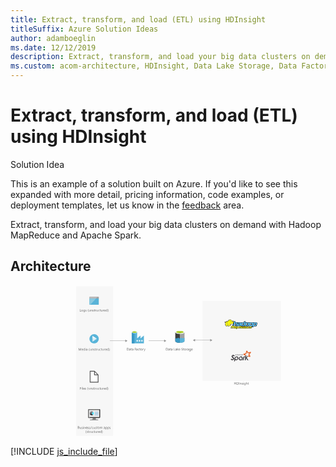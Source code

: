 ```yaml
---
title: Extract, transform, and load (ETL) using HDInsight
titleSuffix: Azure Solution Ideas
author: adamboeglin
ms.date: 12/12/2019
description: Extract, transform, and load your big data clusters on demand with Hadoop MapReduce and Apache Spark.
ms.custom: acom-architecture, HDInsight, Data Lake Storage, Data Factory
---
```

# Extract, transform, and load (ETL) using HDInsight

<div class="alert">
    <p class="alert-title">
        <span class="icon is-left" aria-hidden="true">
            <span class="icon docon docon-lightbulb" role="presentation"></span>
        </span>Solution Idea</p>
    <p>This is an example of a solution built on Azure. If you'd like to see this expanded with more detail, pricing information, code examples, or deployment templates, let us know in the <a href="#feedback">feedback</a> area.</p>
</div>

Extract, transform, and load your big data clusters on demand with Hadoop MapReduce and Apache Spark.

## Architecture

<svg class="architecture-diagram" aria-labelledby="extract-transform-and-load-using-hdinsight" fill="none" height="302" viewbox="0 0 626 302" width="626" xmlns="http://www.w3.org/2000/svg">
    <path d="M381.851 189.705h155.6V30.644h-155.6v159.061zM130.665 298.915h73.371V1.75h-73.371v297.165z" fill="#F7F7F7"/>
    <path d="M327.5 93.174v17.569c0 1.839 4.065 3.291 9.147 3.291v-20.86H327.5z" fill="#3E3E3E"/>
    <path d="M336.502 114.082h.146c5.033 0 9.147-1.5 9.147-3.291V93.174h-9.293v20.908z" fill="#A0A1A2"/>
    <path d="M345.795 93.175c0 1.839-4.066 3.29-9.148 3.29s-9.147-1.451-9.147-3.29c0-1.791 4.114-3.291 9.147-3.291 5.034 0 9.148 1.5 9.148 3.29z" fill="#fff"/>
    <path d="M343.907 92.98c0 1.21-3.243 2.179-7.26 2.179-4.017 0-7.259-.968-7.259-2.178s3.242-2.178 7.259-2.178 7.26.968 7.26 2.178z" fill="#7FBA00"/>
    <path d="M342.407 94.336c.968-.387 1.5-.823 1.5-1.355 0-1.21-3.243-2.178-7.26-2.178-4.017 0-7.259.968-7.259 2.178 0 .484.58.968 1.5 1.355 1.307-.532 3.388-.871 5.759-.871 2.324 0 4.405.339 5.76.871z" fill="#B8D432"/>
    <path d="M336.502 114.082v-8.711c-1.355 0-2.517-.726-3.194-1.791-.678 1.065-1.791 1.791-3.146 1.791a3.582 3.582 0 01-2.662-1.162v6.582c0 1.791 4.017 3.243 9.002 3.291z" fill="#3999C6"/>
    <path d="M342.988 105.371a3.868 3.868 0 01-3.243-1.791c-.629 1.065-1.79 1.742-3.145 1.791v8.711c5.033 0 9.147-1.5 9.147-3.291v-6.63a3.759 3.759 0 01-2.759 1.21zM336.551 105.371l-.049 8.712h.097v-8.712h-.048z" fill="#59B4D9"/>
    <path d="M265.067 105.419v-5.856l-6.631 5.759h-.145v-5.76l-6.631 5.76V93.271c0-1.016-2.274-2.033-5.275-2.033-3.001 0-5.469.968-5.469 2.033v22.07h24.199l-.048-9.922zm-18.682-11.18c-2.178 0-3.92-.532-3.92-1.113s1.742-1.113 3.92-1.113 3.92.484 3.92 1.113c-.048.58-1.79 1.113-3.92 1.113z" fill="#59B3D8"/>
    <path d="M240.916 115.341h5.372V93.126h-5.372v22.215z" fill="#3998C5"/>
    <path d="M251.612 93.126c0 1.065-2.42 1.936-5.372 1.936s-5.324-.871-5.324-1.936 2.42-1.936 5.372-1.936c2.953 0 5.324.823 5.324 1.936z" fill="#fff"/>
    <path d="M250.546 92.98c0 .727-1.887 1.26-4.259 1.26-2.371 0-4.259-.533-4.259-1.26 0-.725 1.888-1.258 4.259-1.258 2.372 0 4.259.581 4.259 1.259z" fill="#7FB900"/>
    <path d="M249.626 93.755c.581-.194.872-.484.872-.774 0-.726-1.888-1.259-4.259-1.259-2.372 0-4.26.581-4.26 1.259.049.29.388.58.92.774.774-.29 1.984-.484 3.388-.484 1.355 0 2.565.194 3.339.484z" fill="#B7D332"/>
    <path d="M259.887 111.42h2.662v-2.661h-2.662v2.661zM250.45 111.42h2.662v-2.661h-2.662v2.661zM255.145 111.42h2.661v-2.661h-2.661v2.661z" fill="#fff"/>
    <path d="M134.342 282.702v1.694h.775c.339 0 .581-.097.774-.242a.78.78 0 00.291-.629c0-.581-.388-.823-1.162-.823h-.678zm0-2.033v1.549h.581c.291 0 .533-.097.726-.242.194-.145.242-.339.242-.629 0-.484-.29-.678-.919-.678h-.63zm-.58 4.259v-4.743h1.355c.387 0 .726.097.968.29.242.194.339.484.339.775 0 .29-.097.484-.242.677a1.326 1.326 0 01-.581.436c.339.048.581.145.774.339.194.193.291.484.291.774 0 .387-.146.726-.436.968-.29.242-.678.387-1.113.387h-1.355v.097zM140.344 284.928h-.533v-.532c-.242.387-.58.629-1.064.629-.823 0-1.21-.484-1.21-1.452v-2.033h.532v1.936c0 .726.29 1.065.823 1.065a.955.955 0 00.677-.29c.194-.194.242-.436.242-.775v-1.936h.533v3.388zM141.215 284.831v-.58c.29.242.629.338.968.338.484 0 .726-.145.726-.484 0-.096 0-.145-.049-.242l-.145-.145a1.045 1.045 0 00-.242-.145c-.097-.048-.193-.097-.29-.097-.145-.048-.291-.097-.387-.193-.097-.049-.194-.146-.291-.194a.836.836 0 01-.193-.242c-.049-.097-.049-.194-.049-.339 0-.145.049-.29.097-.435a.83.83 0 01.29-.291c.097-.097.242-.145.436-.193.145-.049.339-.049.484-.049.29 0 .532.049.774.145v.533a1.672 1.672 0 00-.871-.242c-.097 0-.193 0-.29.048-.097 0-.145.049-.194.097l-.145.145c-.048.049-.048.145-.048.194 0 .097 0 .145.048.242l.145.145c.049.048.145.097.242.145l.291.145c.145.049.29.097.387.194.097.097.242.145.29.194a.845.845 0 01.194.242c.048.096.048.242.048.338 0 .146-.048.291-.097.436-.096.145-.193.242-.29.29a1.184 1.184 0 01-.436.194c-.145.048-.338.048-.484.048a4.188 4.188 0 01-.919-.242zM144.313 284.928h.532v-3.388h-.532v3.388zm.29-4.259a.366.366 0 01-.242-.097.37.37 0 01-.097-.242c0-.097.049-.193.097-.242a.37.37 0 01.242-.097.37.37 0 01.242.097.373.373 0 01.097.242.37.37 0 01-.097.242c-.097.097-.145.097-.242.097zM148.766 284.928h-.532v-1.936c0-.726-.242-1.065-.775-1.065-.29 0-.484.097-.677.291-.194.193-.242.484-.242.774v1.936h-.533v-3.388h.533v.581c.242-.436.629-.629 1.113-.629.387 0 .629.097.871.338.194.242.29.581.29 1.017v2.081h-.048zM151.96 282.895c0-.29-.097-.58-.242-.726-.145-.193-.339-.242-.629-.242a.782.782 0 00-.63.291c-.193.193-.29.435-.338.726h1.839v-.049zm.532.484h-2.371c0 .387.096.678.29.871.194.194.484.291.823.291.387 0 .726-.145 1.065-.387v.532a2.065 2.065 0 01-1.162.339c-.484 0-.871-.145-1.113-.484-.29-.291-.387-.726-.387-1.307 0-.532.145-.968.435-1.307.291-.338.678-.484 1.113-.484.436 0 .775.146 1.017.436.242.29.387.678.387 1.21v.29h-.097zM153.121 284.831v-.58c.29.242.629.338.968.338.484 0 .726-.145.726-.484 0-.096 0-.145-.049-.242l-.145-.145a1.045 1.045 0 00-.242-.145c-.097-.048-.194-.097-.29-.097-.146-.048-.291-.097-.388-.193-.096-.049-.193-.146-.29-.194a.859.859 0 01-.194-.242c-.048-.097-.048-.194-.048-.339 0-.145.048-.29.097-.435.097-.146.193-.242.29-.291.145-.097.242-.145.436-.193.145-.049.339-.049.484-.049.29 0 .532.049.774.145v.533a1.672 1.672 0 00-.871-.242c-.097 0-.194 0-.29.048-.097 0-.146.049-.194.097l-.145.145c-.049.049-.049.145-.049.194 0 .097 0 .145.049.242l.145.145c.048.048.145.097.242.145l.29.145c.146.049.291.097.388.194.096.048.242.145.29.194a.845.845 0 01.194.242c.048.096.048.242.048.338 0 .146-.048.291-.097.436-.097.145-.193.242-.29.29a1.184 1.184 0 01-.436.194c-.145.048-.339.048-.484.048a3.55 3.55 0 01-.919-.242zM155.977 284.831v-.58c.29.242.629.338.968.338.484 0 .726-.145.726-.484 0-.096 0-.145-.048-.242l-.146-.145a1.045 1.045 0 00-.242-.145c-.096-.048-.193-.097-.29-.097-.145-.048-.29-.097-.387-.193a1.004 1.004 0 00-.291-.194c-.096-.097-.145-.145-.193-.242-.049-.097-.049-.194-.049-.339 0-.145.049-.29.097-.435a.823.823 0 01.291-.291c.096-.097.242-.145.435-.193.145-.049.339-.049.484-.049.291 0 .533.049.775.145v.533a1.676 1.676 0 00-.872-.242c-.096 0-.193 0-.29.048-.097 0-.145.049-.194.097l-.145.145c-.048.049-.048.145-.048.194 0 .097 0 .145.048.242l.145.145c.049.048.146.097.242.145l.291.145c.145.049.29.097.387.194.097.048.242.145.29.194a.828.828 0 01.194.242c.048.096.048.242.048.338 0 .146-.048.291-.096.436-.097.145-.194.242-.291.29a1.186 1.186 0 01-.435.194c-.146.048-.339.048-.484.048a5.047 5.047 0 01-.92-.242zM161.204 280.185l-2.275 5.517h-.484l2.275-5.517h.484zM164.011 284.783a1.857 1.857 0 01-.92.242c-.484 0-.871-.145-1.161-.484-.291-.291-.436-.726-.436-1.21 0-.581.145-1.017.484-1.355.339-.339.726-.484 1.258-.484.291 0 .581.048.775.145v.532c-.242-.193-.533-.242-.823-.242-.339 0-.629.145-.871.387-.242.242-.339.581-.339.968 0 .388.097.726.291.92.193.242.483.339.822.339.291 0 .581-.097.823-.291v.533h.097zM167.592 284.928h-.532v-.532c-.242.387-.581.629-1.065.629-.823 0-1.21-.484-1.21-1.452v-2.033h.533v1.936c0 .726.29 1.065.822 1.065a.96.96 0 00.678-.29c.193-.194.242-.436.242-.775v-1.936h.532v3.388zM168.463 284.831v-.58c.291.242.63.338.968.338.484 0 .726-.145.726-.484 0-.096 0-.145-.048-.242l-.145-.145a1.067 1.067 0 00-.242-.145c-.097-.048-.194-.097-.291-.097-.145-.048-.29-.097-.387-.193a1 1 0 00-.29-.194c-.097-.097-.145-.145-.194-.242-.048-.097-.048-.194-.048-.339 0-.145.048-.29.097-.435a.814.814 0 01.29-.291c.097-.097.242-.145.436-.193.145-.049.338-.049.484-.049.29 0 .532.049.774.145v.533a1.672 1.672 0 00-.871-.242c-.097 0-.194 0-.291.048-.096 0-.145.049-.193.097l-.145.145c-.049.049-.049.145-.049.194 0 .097 0 .145.049.242l.145.145c.048.048.145.097.242.145l.29.145c.145.049.291.097.387.194.097.048.242.145.291.194a.823.823 0 01.193.242c.049.096.049.242.049.338 0 .146-.049.291-.097.436-.097.145-.194.242-.29.29a1.191 1.191 0 01-.436.194c-.145.048-.339.048-.484.048a4.182 4.182 0 01-.92-.242zM173.11 284.88c-.145.048-.291.097-.484.097-.581 0-.871-.339-.871-1.017v-1.984h-.581v-.484h.581v-.823l.532-.193v1.016h.871v.484h-.871v1.887c0 .242.048.388.097.484.097.097.193.146.387.146.145 0 .242-.049.339-.097v.484zM175.239 281.927c-.339 0-.629.097-.823.339-.194.242-.29.581-.29.968s.096.726.29.968c.194.242.484.339.823.339.339 0 .629-.097.823-.339.193-.242.29-.532.29-.968 0-.435-.097-.726-.29-.968-.194-.242-.484-.339-.823-.339zm-.049 3.098c-.484 0-.919-.145-1.209-.484-.291-.339-.436-.726-.436-1.259 0-.58.145-1.016.484-1.355.29-.338.726-.484 1.258-.484.484 0 .92.146 1.162.484.29.291.435.726.435 1.307 0 .532-.145.968-.435 1.307-.339.29-.726.484-1.259.484zM182.596 284.928h-.533v-1.936c0-.387-.048-.629-.193-.823-.097-.145-.291-.242-.581-.242-.242 0-.436.097-.581.339a1.341 1.341 0 00-.242.774v1.936h-.532v-2.032c0-.678-.242-1.017-.775-1.017a.688.688 0 00-.58.291 1.332 1.332 0 00-.242.774v1.936h-.533v-3.388h.533v.533c.242-.388.58-.63 1.064-.63.242 0 .436.049.581.194.194.145.291.29.339.484.242-.484.629-.678 1.113-.678.726 0 1.113.436 1.113 1.356v2.129h.049zM187.339 283.234l-.823.097c-.242.048-.436.097-.581.193-.145.097-.194.242-.194.484 0 .146.049.291.194.388.097.096.29.145.484.145.29 0 .484-.097.678-.291.193-.193.242-.435.242-.726v-.29zm.532 1.694h-.532v-.532c-.242.387-.581.629-1.065.629-.339 0-.581-.097-.775-.291a.985.985 0 01-.29-.726c0-.629.387-1.016 1.113-1.113l1.017-.145c0-.581-.242-.871-.678-.871-.387 0-.774.145-1.113.436v-.533c.339-.193.726-.339 1.161-.339.775 0 1.21.436 1.21 1.259v2.226h-.048zM189.468 283.089v.484c0 .29.097.532.29.726a.96.96 0 00.678.29c.339 0 .581-.145.774-.387.194-.242.291-.581.291-1.065 0-.387-.097-.677-.242-.871-.194-.193-.388-.339-.726-.339-.339 0-.581.097-.775.339-.193.194-.29.484-.29.823zm0 1.355v2.033h-.532v-4.937h.532v.581c.29-.436.678-.678 1.161-.678.436 0 .775.146 1.017.436.242.29.387.726.387 1.21 0 .581-.145 1.016-.436 1.355-.29.339-.629.532-1.113.532-.435.049-.774-.145-1.016-.532zM193.437 283.089v.484c0 .29.096.532.29.726a.96.96 0 00.678.29c.338 0 .58-.145.774-.387.194-.242.29-.581.29-1.065 0-.387-.096-.677-.242-.871-.193-.193-.387-.339-.726-.339-.338 0-.58.097-.774.339-.194.194-.29.484-.29.823zm0 1.355v2.033h-.533v-4.937h.533v.581c.29-.436.677-.678 1.161-.678.436 0 .775.146 1.017.436.242.29.387.726.387 1.21 0 .581-.145 1.016-.436 1.355-.29.339-.629.532-1.113.532-.436.049-.774-.145-1.016-.532zM196.679 284.831v-.58c.291.242.629.338.968.338.484 0 .726-.145.726-.484 0-.096 0-.145-.048-.242a9.912 9.912 0 01-.145-.145 1.09 1.09 0 00-.242-.145c-.097-.048-.194-.097-.291-.097-.145-.048-.29-.097-.387-.193a1.014 1.014 0 00-.29-.194c-.097-.097-.146-.145-.194-.242-.048-.097-.048-.194-.048-.339 0-.145.048-.29.096-.435a.823.823 0 01.291-.291c.097-.097.242-.145.435-.193.146-.049.339-.049.484-.049.291 0 .533.049.775.145v.533a1.675 1.675 0 00-.871-.242.62.62 0 00-.291.048c-.097 0-.145.049-.193.097l-.146.145c-.048.049-.048.145-.048.194 0 .097 0 .145.048.242l.146.145c.048.048.145.097.242.145l.29.145c.145.049.29.097.387.194.097.048.242.145.291.194a.84.84 0 01.193.242c.049.096.049.242.049.338 0 .146-.049.291-.097.436-.097.145-.194.242-.291.29a1.186 1.186 0 01-.435.194c-.145.048-.339.048-.484.048a3.56 3.56 0 01-.92-.242zM150.894 294.124h-.484c-.677-.774-1.016-1.742-1.016-2.904 0-1.161.339-2.129 1.016-2.952h.484c-.677.823-1.016 1.791-1.016 2.952 0 1.113.339 2.081 1.016 2.904zM151.33 292.963v-.581c.29.242.629.339.968.339.484 0 .726-.145.726-.484 0-.097 0-.145-.048-.242l-.146-.145c-.048-.049-.145-.097-.242-.146-.096-.048-.193-.096-.29-.096-.145-.049-.29-.097-.387-.194-.097-.097-.194-.145-.291-.194a.84.84 0 01-.193-.242c-.049-.096-.049-.193-.049-.338 0-.146.049-.291.097-.436.097-.145.194-.242.291-.29.096-.097.242-.146.435-.194.145-.048.339-.048.484-.048.291 0 .533.048.775.145v.532a1.676 1.676 0 00-.872-.242c-.096 0-.193 0-.29.049-.097 0-.145.048-.194.096l-.145.146c-.048.048-.048.145-.048.193 0 .097 0 .145.048.242l.145.145c.049.049.146.097.242.146l.291.145c.145.048.29.097.387.193.097.049.242.146.29.194.097.097.146.145.194.242.048.097.048.194.048.339 0 .145-.048.29-.096.435a.823.823 0 01-.291.291 1.202 1.202 0 01-.435.193c-.146.049-.339.049-.484.049a3.63 3.63 0 01-.92-.242zM155.977 293.01c-.145.049-.29.097-.484.097-.581 0-.871-.339-.871-1.016v-1.985h-.581v-.484h.581v-.822l.532-.194v1.016h.871v.484h-.871v1.888c0 .242.049.387.097.484.097.097.194.145.387.145a.695.695 0 00.339-.097v.484zM158.444 290.203c-.096-.097-.242-.097-.387-.097-.242 0-.435.097-.58.339a1.665 1.665 0 00-.242.871v1.743h-.533v-3.388h.533v.677c.096-.242.193-.435.338-.58.146-.146.339-.194.533-.194.145 0 .242 0 .338.048v.581zM161.785 293.06h-.533v-.533c-.242.387-.581.629-1.065.629-.822 0-1.209-.484-1.209-1.452v-2.032h.532v1.936c0 .726.29 1.064.823 1.064a.951.951 0 00.677-.29c.194-.194.242-.436.242-.774v-1.936h.533v3.388zM165.172 292.914c-.242.145-.58.242-.919.242-.484 0-.871-.146-1.162-.484a1.771 1.771 0 01-.435-1.21c0-.581.145-1.017.484-1.355.339-.339.726-.484 1.258-.484.29 0 .581.048.774.145v.532c-.242-.193-.532-.242-.822-.242-.339 0-.629.145-.871.387-.242.242-.339.581-.339.968s.097.726.29.92c.194.242.484.339.823.339.29 0 .581-.097.823-.291v.533h.096zM167.592 293.01a1.424 1.424 0 01-.484.097c-.581 0-.871-.339-.871-1.016v-1.985h-.581v-.484h.581v-.822l.532-.194v1.016h.871v.484h-.871v1.888c0 .242.048.387.097.484.097.097.193.145.387.145a.695.695 0 00.339-.097v.484zM171.028 293.06h-.533v-.533c-.242.387-.58.629-1.064.629-.823 0-1.21-.484-1.21-1.452v-2.032h.532v1.936c0 .726.29 1.064.823 1.064a.778.778 0 00.629-.29c.194-.194.242-.436.242-.774v-1.936h.532v3.388h.049zM173.884 290.203c-.097-.097-.242-.097-.387-.097-.242 0-.436.097-.581.339a1.675 1.675 0 00-.242.871v1.743h-.532v-3.388h.532v.677c.097-.242.194-.435.339-.58.145-.146.339-.194.532-.194.145 0 .242 0 .339.048v.581zM176.595 291.026c0-.29-.097-.532-.242-.726-.146-.194-.339-.242-.63-.242a.781.781 0 00-.629.29c-.193.194-.29.436-.339.726h1.84v-.048zm.532.484h-2.372c0 .387.097.677.291.871.193.194.484.29.823.29.387 0 .726-.145 1.064-.387v.533c-.29.193-.677.338-1.161.338s-.871-.145-1.113-.484c-.291-.29-.388-.726-.388-1.306 0-.533.146-.968.436-1.307.29-.339.678-.484 1.113-.484.436 0 .775.145 1.017.436.242.29.387.677.387 1.21v.29h-.097zM180.273 291.51v-.484c0-.29-.097-.483-.291-.677a.876.876 0 00-.677-.29c-.339 0-.581.145-.775.387-.193.242-.29.581-.29 1.016 0 .387.097.678.29.92a.871.871 0 00.726.338.869.869 0 00.726-.338c.242-.242.291-.533.291-.872zm.58 1.549h-.532v-.581c-.242.436-.629.678-1.162.678-.435 0-.774-.145-1.016-.436-.242-.29-.387-.726-.387-1.258 0-.581.145-1.016.435-1.355.291-.339.678-.484 1.114-.484.484 0 .822.194 1.016.532v-2.081h.532v4.985zM181.966 294.124h-.484c.678-.823 1.017-1.791 1.017-2.904a4.65 4.65 0 00-1.017-2.952h.484c.678.823 1.017 1.791 1.017 2.952 0 1.162-.339 2.13-1.017 2.904zM140.683 202.796h-1.84v1.646h1.694v.484h-1.694v2.13h-.58v-4.744h2.42v.484zM141.505 207.056h.532v-3.388h-.532v3.388zm.29-4.26a.374.374 0 01-.242-.096.374.374 0 01-.096-.242.37.37 0 01.096-.242.37.37 0 01.242-.097c.097 0 .194.048.242.097a.366.366 0 01.097.242.37.37 0 01-.097.242.37.37 0 01-.242.096zM143.151 207.055h.532v-5.033h-.532v5.033zM146.974 205.023c0-.291-.097-.581-.242-.726-.146-.194-.339-.242-.63-.242a.781.781 0 00-.629.29c-.193.194-.29.436-.339.726h1.84v-.048zm.532.484h-2.372c0 .387.097.677.291.871.193.193.484.29.823.29.387 0 .726-.145 1.064-.387v.532c-.29.194-.677.339-1.161.339s-.871-.145-1.113-.484c-.291-.29-.388-.726-.388-1.306 0-.533.146-.968.436-1.307.29-.339.678-.484 1.113-.484.436 0 .775.145 1.016.435.242.291.388.678.388 1.21v.291h-.097zM148.136 206.91v-.58c.291.242.629.338.968.338.484 0 .726-.145.726-.484 0-.096 0-.145-.048-.241a19.892 19.892 0 01-.145-.146c-.049-.048-.146-.096-.242-.145-.097-.048-.194-.097-.291-.097-.145-.048-.29-.096-.387-.193-.097-.049-.194-.145-.29-.194-.097-.097-.146-.145-.194-.242-.048-.097-.048-.193-.048-.339 0-.145.048-.29.096-.435.097-.145.194-.242.291-.291.145-.096.242-.145.435-.193.146-.049.339-.049.484-.049.291 0 .533.049.775.146v.532a1.675 1.675 0 00-.871-.242c-.097 0-.194 0-.291.048-.097 0-.145.049-.193.097l-.146.145c-.048.049-.048.146-.048.194 0 .097 0 .145.048.242l.146.145c.048.049.145.097.242.145l.29.146c.145.048.29.096.387.193.097.049.242.145.291.194.096.097.145.145.193.242.049.097.049.193.049.338 0 .146-.049.291-.097.436-.097.145-.194.242-.291.29-.145.097-.29.146-.435.194-.145.048-.339.048-.484.048-.387-.048-.678-.096-.92-.242zM154.476 208.12h-.484c-.677-.774-1.016-1.742-1.016-2.904 0-1.161.339-2.129 1.016-2.952h.484c-.677.823-1.016 1.791-1.016 2.952 0 1.114.339 2.082 1.016 2.904zM157.864 207.055h-.532v-.532c-.242.387-.581.629-1.065.629-.823 0-1.21-.484-1.21-1.452v-2.033h.533v1.936c0 .726.29 1.065.822 1.065a.96.96 0 00.678-.29c.193-.194.242-.436.242-.775v-1.936h.532v3.388zM161.736 207.056h-.532v-1.936c0-.726-.242-1.065-.775-1.065-.29 0-.483.097-.677.29-.194.194-.242.484-.242.775v1.936h-.532v-3.388h.532v.581c.242-.436.629-.63 1.113-.63.387 0 .678.097.871.339.194.242.291.581.291 1.017v2.081h-.049zM162.559 206.91v-.58c.29.242.629.338.968.338.484 0 .726-.145.726-.484 0-.096 0-.145-.049-.241l-.145-.146c-.048-.048-.145-.096-.242-.145-.097-.048-.194-.097-.29-.097-.146-.048-.291-.096-.388-.193-.096-.049-.193-.145-.29-.194-.097-.097-.145-.145-.194-.242-.048-.097-.048-.193-.048-.339 0-.145.048-.29.097-.435.097-.145.193-.242.29-.291a1.2 1.2 0 01.436-.193c.145-.049.339-.049.484-.049.29 0 .532.049.774.146v.532a1.672 1.672 0 00-.871-.242c-.097 0-.194 0-.29.048-.097 0-.146.049-.194.097l-.145.145c-.049.049-.049.146-.049.194 0 .097 0 .145.049.242l.145.145c.048.049.145.097.242.145l.29.146c.146.048.291.096.388.193.096.049.242.145.29.194.097.097.145.145.194.242.048.097.048.193.048.338 0 .146-.048.291-.097.436-.097.145-.193.242-.29.29a1.702 1.702 0 01-.436.194c-.145.048-.339.048-.484.048-.339-.048-.629-.096-.919-.242zM167.253 207.007c-.145.048-.291.097-.484.097-.581 0-.871-.339-.871-1.017v-1.984h-.581v-.484h.581v-.823l.532-.193v1.016h.871v.484h-.871v1.888c0 .242.048.387.097.484.097.096.193.145.387.145.145 0 .242-.049.339-.097v.484zM169.722 204.2c-.096-.097-.242-.097-.387-.097-.242 0-.435.097-.581.339a1.672 1.672 0 00-.242.871v1.742h-.58v-3.387h.532v.677c.097-.242.194-.435.339-.581.145-.145.339-.193.532-.193.145 0 .242 0 .339.048v.581h.048zM173.061 207.055h-.532v-.532c-.242.387-.581.629-1.065.629-.823 0-1.21-.484-1.21-1.452v-2.033h.532v1.936c0 .726.291 1.065.823 1.065a.781.781 0 00.629-.29c.194-.194.242-.436.242-.775v-1.936h.533v3.388h.048zM176.449 206.91a1.846 1.846 0 01-.92.242c-.484 0-.871-.145-1.161-.484-.291-.29-.436-.725-.436-1.209 0-.581.145-1.017.484-1.356.339-.338.726-.484 1.258-.484.291 0 .581.049.775.146v.532c-.242-.194-.533-.242-.823-.242-.339 0-.629.145-.871.387-.242.242-.339.581-.339.968s.097.726.29.92c.194.242.484.338.823.338.291 0 .581-.096.823-.29v.532h.097zM178.869 207.007c-.146.048-.291.097-.484.097-.581 0-.872-.339-.872-1.017v-1.984h-.58v-.484h.58v-.823l.533-.193v1.016h.871v.484h-.871v1.888c0 .242.048.387.097.484.096.096.193.145.387.145.145 0 .242-.049.339-.097v.484zM182.306 207.055h-.533v-.532c-.242.387-.581.629-1.065.629-.822 0-1.209-.484-1.209-1.452v-2.033h.532v1.936c0 .726.29 1.065.823 1.065a.955.955 0 00.677-.29c.194-.194.242-.436.242-.775v-1.936h.533v3.388zM185.161 204.2c-.097-.097-.242-.097-.387-.097-.242 0-.436.097-.581.339a1.672 1.672 0 00-.242.871v1.742h-.533v-3.387h.533v.677c.097-.242.193-.435.339-.581.145-.145.338-.193.532-.193.145 0 .242 0 .339.048v.581zM187.823 205.023c0-.291-.097-.581-.242-.726-.146-.194-.339-.242-.63-.242a.781.781 0 00-.629.29c-.193.194-.29.436-.339.726h1.84v-.048zm.58.484h-2.371c0 .387.097.677.29.871.194.193.484.29.823.29.387 0 .726-.145 1.065-.387v.532a2.065 2.065 0 01-1.162.339c-.484 0-.871-.145-1.113-.484-.29-.29-.387-.726-.387-1.306 0-.533.145-.968.435-1.307.291-.339.678-.484 1.114-.484.435 0 .774.145 1.016.435.242.291.387.678.387 1.21v.291h-.097zM191.549 205.507v-.484c0-.291-.096-.484-.29-.678-.194-.194-.387-.29-.677-.29-.339 0-.581.096-.775.387-.193.242-.29.581-.29 1.016 0 .387.097.678.29.92a.872.872 0 00.726.339.87.87 0 00.726-.339 1.35 1.35 0 00.29-.871zm.533 1.548h-.533v-.58c-.242.435-.629.677-1.161.677-.436 0-.774-.145-1.016-.435-.242-.291-.388-.726-.388-1.259 0-.581.146-1.016.436-1.355.29-.339.678-.484 1.113-.484.484 0 .823.194 1.016.532v-2.081h.533v4.985zM193.195 208.12h-.484c.678-.822 1.016-1.79 1.016-2.904a4.648 4.648 0 00-1.016-2.952h.484c.677.823 1.016 1.791 1.016 2.952.049 1.162-.29 2.13-1.016 2.904zM140.247 129.473h-.532v-3.194c0-.242 0-.581.048-.92-.048.194-.097.388-.145.484l-1.646 3.63h-.29l-1.597-3.63c-.049-.096-.097-.29-.145-.484 0 .194.048.484.048.92v3.194h-.581v-4.743h.726l1.452 3.291c.097.242.194.436.242.581.097-.242.194-.435.242-.581l1.5-3.291h.678v4.743zM143.587 127.44c0-.29-.097-.532-.242-.726-.145-.193-.339-.242-.629-.242a.782.782 0 00-.63.291c-.193.193-.29.435-.338.726h1.839v-.049zm.581.436h-2.372c0 .387.097.677.29.871.194.194.484.29.823.29.387 0 .726-.145 1.065-.387v.533a2.07 2.07 0 01-1.162.338c-.484 0-.871-.145-1.113-.484-.29-.29-.387-.726-.387-1.306 0-.533.145-.968.436-1.307.29-.339.677-.484 1.113-.484.435 0 .774.145 1.016.436.242.29.387.677.387 1.209v.291h-.096zM147.314 127.924v-.484c0-.29-.097-.484-.291-.677-.193-.194-.387-.291-.677-.291-.339 0-.581.146-.775.388-.193.242-.29.58-.29 1.016 0 .387.097.677.29.919a.872.872 0 00.726.339.87.87 0 00.726-.339c.194-.29.291-.532.291-.871zm.58 1.549h-.532v-.581c-.242.436-.629.678-1.162.678-.435 0-.774-.145-1.016-.436-.242-.29-.387-.726-.387-1.258 0-.581.145-1.016.435-1.355.291-.339.678-.484 1.114-.484.484 0 .822.193 1.016.532v-2.081h.532v4.985zM148.959 129.473h.581v-3.388h-.533v3.388h-.048zm.29-4.259a.37.37 0 01-.242-.097.37.37 0 01-.096-.242c0-.096.048-.193.096-.242a.374.374 0 01.242-.096.37.37 0 01.242.096.37.37 0 01.097.242.366.366 0 01-.097.242.366.366 0 01-.242.097zM152.492 127.731l-.822.097c-.242.048-.436.096-.581.193-.145.097-.194.242-.194.484a.44.44 0 00.194.387c.097.097.29.146.484.146.29 0 .484-.097.677-.291.194-.193.242-.435.242-.726v-.29zm.533 1.742h-.533v-.532c-.242.387-.58.629-1.064.629-.339 0-.581-.097-.775-.29a.988.988 0 01-.29-.726c0-.63.387-1.017 1.113-1.114l1.016-.145c0-.58-.242-.871-.677-.871-.387 0-.775.145-1.113.436v-.533c.338-.193.726-.338 1.161-.338.775 0 1.21.435 1.21 1.258v2.226h-.048zM157.332 130.538h-.484c-.678-.775-1.016-1.743-1.016-2.904 0-1.162.338-2.13 1.016-2.952h.484c-.678.822-1.016 1.79-1.016 2.904 0 1.161.338 2.129 1.016 2.952zM160.719 129.473h-.532v-.58c-.242.387-.581.629-1.065.629-.823 0-1.21-.484-1.21-1.452v-2.033h.532v1.936c0 .726.291 1.065.823 1.065a.956.956 0 00.678-.291c.193-.193.242-.435.242-.774v-1.936h.532v3.436zM164.591 129.473h-.533v-1.936c0-.726-.242-1.064-.774-1.064-.29 0-.484.096-.678.29-.193.194-.242.484-.242.774v1.936h-.532v-3.387h.532v.58c.242-.435.63-.629 1.114-.629.387 0 .677.097.871.339.193.242.29.581.29 1.016v2.081h-.048zM165.414 129.328v-.581c.29.242.629.339.968.339.484 0 .726-.145.726-.484 0-.097 0-.145-.048-.242-.049-.097-.097-.097-.146-.145a1.045 1.045 0 00-.242-.145c-.096-.049-.193-.097-.29-.097-.145-.048-.29-.097-.387-.194-.097-.048-.194-.145-.291-.193-.096-.097-.145-.145-.193-.242-.049-.097-.049-.194-.049-.339 0-.145.049-.29.097-.436.097-.145.194-.242.291-.29.096-.097.242-.145.435-.193.145-.049.339-.049.484-.049.291 0 .533.049.775.145v.533a1.666 1.666 0 00-.872-.242c-.096 0-.193 0-.29.048-.097 0-.145.048-.194.097l-.145.145c-.048.048-.048.145-.048.194 0 .096 0 .145.048.242l.145.145c.049.048.146.097.242.145l.291.145c.145.049.29.097.387.194.097.048.242.145.29.193a.855.855 0 01.194.242c.048.097.048.242.048.339 0 .145-.048.291-.096.436-.097.145-.194.242-.291.29a1.203 1.203 0 01-.435.194c-.146.048-.339.048-.484.048-.339-.048-.63-.097-.92-.242zM170.059 129.425c-.145.048-.29.097-.484.097-.58 0-.871-.339-.871-1.017v-1.984h-.58v-.484h.58v-.823l.533-.193v1.016h.871v.484h-.871v1.887c0 .242.048.388.096.484.097.097.194.146.388.146.145 0 .242-.049.338-.097v.484zM172.577 126.618a.904.904 0 00-.387-.097c-.242 0-.435.097-.581.339a1.672 1.672 0 00-.242.871v1.742h-.532v-3.388h.532v.678c.097-.242.194-.436.339-.581.145-.145.339-.193.533-.193.145 0 .241 0 .338.048v.581zM175.917 129.473h-.532v-.58c-.242.387-.581.629-1.065.629-.823 0-1.21-.484-1.21-1.452v-2.033h.532v1.936c0 .726.291 1.065.823 1.065a.956.956 0 00.678-.291c.193-.193.242-.435.242-.774v-1.936h.532v3.436zM179.305 129.28a1.857 1.857 0 01-.92.242c-.484 0-.871-.146-1.161-.484-.291-.291-.436-.726-.436-1.21 0-.581.145-1.017.484-1.355.339-.339.726-.484 1.258-.484.291 0 .581.048.775.145v.532c-.242-.193-.533-.242-.823-.242-.339 0-.629.145-.871.387-.242.242-.339.581-.339.968s.097.726.29.92c.194.242.484.339.823.339.291 0 .581-.097.823-.291v.533h.097zM181.675 129.425c-.145.048-.29.097-.484.097-.581 0-.871-.339-.871-1.017v-1.984h-.581v-.484h.581v-.823l.532-.193v1.016h.872v.484h-.872v1.887c0 .242.049.388.097.484.097.097.194.146.387.146.146 0 .242-.049.339-.097v.484zM185.161 129.473h-.532v-.58c-.242.387-.581.629-1.065.629-.823 0-1.21-.484-1.21-1.452v-2.033h.532v1.936c0 .726.291 1.065.823 1.065a.78.78 0 00.629-.291c.194-.193.242-.435.242-.774v-1.936h.533v3.436h.048zM188.016 126.618a.904.904 0 00-.387-.097c-.242 0-.436.097-.581.339a1.672 1.672 0 00-.242.871v1.742h-.533v-3.388h.533v.678c.097-.242.193-.436.339-.581.145-.145.338-.193.532-.193.145 0 .242 0 .339.048v.581zM190.679 127.44c0-.29-.097-.532-.242-.726-.146-.193-.339-.242-.63-.242a.78.78 0 00-.629.291c-.193.193-.29.435-.339.726h1.84v-.049zm.58.436h-2.371c0 .387.097.677.29.871.194.194.484.29.823.29.387 0 .726-.145 1.065-.387v.533a2.073 2.073 0 01-1.162.338c-.484 0-.871-.145-1.113-.484-.29-.29-.387-.726-.387-1.306 0-.533.145-.968.435-1.307.291-.339.678-.484 1.114-.484.435 0 .774.145 1.016.436.242.29.387.677.387 1.209v.291h-.097zM194.404 127.924v-.484a.876.876 0 00-.29-.677c-.194-.194-.387-.291-.678-.291-.338 0-.58.146-.774.388-.193.242-.29.58-.29 1.016 0 .387.097.677.29.919a.872.872 0 00.726.339c.29 0 .532-.097.726-.339.194-.29.29-.532.29-.871zm.533 1.549h-.533v-.581c-.242.436-.629.678-1.161.678-.436 0-.774-.145-1.016-.436-.242-.29-.388-.726-.388-1.258 0-.581.146-1.016.436-1.355.29-.339.678-.484 1.113-.484.484 0 .823.193 1.016.532v-2.081h.533v4.985zM196.05 130.538h-.484c.677-.823 1.016-1.791 1.016-2.904s-.339-2.081-1.016-2.904h.484c.677.823 1.016 1.791 1.016 2.953.049 1.113-.29 2.081-1.016 2.855zM140.248 51.842h-2.469V47.1h.533v4.26h1.936v.483zM142.329 48.842c-.339 0-.629.096-.823.338-.194.242-.29.581-.29.968 0 .388.096.726.29.968.194.242.484.34.823.34.338 0 .629-.098.822-.34.194-.242.291-.532.291-.968 0-.435-.097-.726-.291-.968-.193-.242-.435-.338-.822-.338zm-.049 3.097c-.484 0-.919-.145-1.21-.484-.29-.339-.435-.726-.435-1.258 0-.581.145-1.017.484-1.355.29-.34.726-.484 1.258-.484.484 0 .92.145 1.162.484.29.29.435.726.435 1.306 0 .533-.145.968-.435 1.307-.291.29-.726.484-1.259.484zM147.215 50.342v-.484c0-.29-.096-.484-.29-.677-.193-.194-.387-.29-.677-.29-.339 0-.581.144-.775.386-.193.242-.29.581-.29 1.017 0 .387.097.677.29.92a.872.872 0 00.726.338.87.87 0 00.726-.339c.194-.29.29-.532.29-.87zm.533 1.258c0 1.259-.581 1.888-1.791 1.888a2.69 2.69 0 01-1.113-.242v-.532c.387.193.726.338 1.113.338.823 0 1.258-.435 1.258-1.306v-.388c-.241.436-.629.63-1.161.63-.436 0-.774-.145-1.016-.436-.242-.29-.388-.726-.388-1.21 0-.58.146-1.016.436-1.355.29-.339.678-.532 1.113-.532.436 0 .775.193 1.016.532v-.484h.533V51.6zM148.62 51.746v-.581c.29.242.629.339.968.339.484 0 .726-.145.726-.484 0-.097 0-.146-.049-.242l-.145-.145c-.048-.049-.145-.097-.242-.146-.097-.048-.194-.096-.29-.096-.146-.049-.291-.097-.388-.194-.096-.049-.193-.145-.29-.194a.859.859 0 01-.194-.242c-.048-.097-.048-.193-.048-.338 0-.146.048-.29.097-.436.097-.145.193-.242.29-.29.145-.097.242-.146.436-.194.145-.048.339-.048.484-.048.29 0 .532.048.774.145v.532a1.67 1.67 0 00-.871-.242c-.097 0-.194 0-.29.049-.097 0-.146.048-.194.096l-.145.146c-.049.048-.049.145-.049.193 0 .097 0 .145.049.242l.145.145c.048.049.145.097.242.145l.29.146c.146.048.291.096.388.193.096.049.242.146.29.194a.859.859 0 01.194.242c.048.097.048.194.048.339 0 .145-.048.29-.097.435-.097.145-.193.242-.29.29a1.193 1.193 0 01-.436.194c-.193.049-.339.049-.484.049-.339-.049-.629-.145-.919-.242zM155.008 52.907h-.484c-.677-.774-1.016-1.742-1.016-2.904 0-1.161.339-2.13 1.016-2.952h.484c-.677.823-1.016 1.79-1.016 2.952-.049 1.114.339 2.081 1.016 2.904zM158.347 51.843h-.532v-.533c-.242.387-.581.63-1.065.63-.823 0-1.21-.485-1.21-1.453v-2.032h.532v1.936c0 .726.291 1.064.823 1.064a.957.957 0 00.678-.29c.193-.194.242-.436.242-.774v-1.936h.532v3.388zM162.268 51.843h-.532v-1.936c0-.726-.242-1.065-.774-1.065-.291 0-.484.097-.678.29-.193.194-.242.484-.242.775v1.936h-.532v-3.388h.532v.58c.242-.435.629-.629 1.113-.629.387 0 .629.097.871.339.194.242.291.58.291 1.016v2.081h-.049zM163.092 51.746v-.581c.29.242.629.339.968.339.484 0 .726-.145.726-.484 0-.097 0-.146-.049-.242l-.145-.145c-.048-.049-.145-.097-.242-.146-.097-.048-.193-.096-.29-.096-.145-.049-.291-.097-.387-.194-.097-.049-.194-.145-.291-.194a.836.836 0 01-.193-.242c-.049-.097-.049-.193-.049-.338 0-.146.049-.29.097-.436.097-.145.194-.242.29-.29a1.2 1.2 0 01.436-.194c.145-.048.339-.048.484-.048.29 0 .532.048.774.145v.532a1.67 1.67 0 00-.871-.242c-.097 0-.193 0-.29.049-.097 0-.145.048-.194.096l-.145.146c-.048.048-.048.145-.048.193 0 .097 0 .145.048.242l.145.145c.049.049.145.097.242.145l.291.146c.145.048.29.096.387.193.097.049.242.146.29.194a.859.859 0 01.194.242c.048.097.048.194.048.339 0 .145-.048.29-.097.435-.096.145-.193.242-.29.29a1.193 1.193 0 01-.436.194c-.193.049-.338.049-.484.049a3.575 3.575 0 01-.919-.242zM167.737 51.842c-.145.048-.29.097-.484.097-.581 0-.871-.339-.871-1.017v-1.984h-.581v-.484h.581v-.823l.532-.193v1.016h.872v.484h-.872v1.888c0 .242.049.387.097.484.097.096.194.145.387.145.146 0 .242-.049.339-.097v.484zM170.206 49.035c-.097-.096-.242-.096-.387-.096-.242 0-.436.096-.581.338a1.673 1.673 0 00-.242.872v1.742h-.533v-3.388h.533v.678c.097-.242.193-.436.339-.581.145-.145.338-.194.532-.194.145 0 .242 0 .339.049v.58zM173.545 51.843h-.532v-.533c-.242.387-.581.63-1.065.63-.823 0-1.21-.485-1.21-1.453v-2.032h.533v1.936c0 .726.29 1.064.822 1.064a.783.783 0 00.63-.29c.193-.194.242-.436.242-.774v-1.936h.532v3.388h.048zM176.982 51.697a1.855 1.855 0 01-.92.242c-.484 0-.871-.145-1.162-.484a1.77 1.77 0 01-.435-1.21c0-.58.145-1.016.484-1.355.339-.339.726-.484 1.258-.484.291 0 .581.049.775.145v.533c-.242-.194-.533-.242-.823-.242-.339 0-.629.145-.871.387-.242.242-.339.58-.339.968 0 .387.097.726.29.92.194.242.484.338.823.338.29 0 .581-.096.823-.29v.532h.097zM179.353 51.842c-.145.048-.29.097-.484.097-.581 0-.871-.339-.871-1.017v-1.984h-.581v-.484h.581v-.823l.532-.193v1.016h.871v.484h-.871v1.888c0 .242.049.387.097.484.097.096.194.145.387.145a.702.702 0 00.339-.097v.484zM182.837 51.843h-.532v-.533c-.242.387-.581.63-1.065.63-.823 0-1.21-.485-1.21-1.453v-2.032h.533v1.936c0 .726.29 1.064.822 1.064a.957.957 0 00.678-.29c.194-.194.242-.436.242-.774v-1.936h.532v3.388zM185.694 49.035c-.097-.096-.242-.096-.388-.096-.242 0-.435.096-.58.338a1.664 1.664 0 00-.242.872v1.742h-.581v-3.388h.532v.678c.097-.242.194-.436.339-.581.145-.145.339-.194.532-.194.146 0 .242 0 .339.049v.58h.049zM188.355 49.81c0-.29-.096-.581-.242-.726-.145-.194-.338-.242-.629-.242a.78.78 0 00-.629.29c-.194.194-.29.436-.339.726h1.839v-.048zm.533.484h-2.372c0 .387.097.677.291.87.193.194.484.291.822.291.388 0 .726-.145 1.065-.387v.532c-.29.194-.677.34-1.161.34s-.872-.146-1.114-.485c-.29-.29-.387-.726-.387-1.307 0-.532.145-.968.436-1.306.29-.34.677-.484 1.113-.484.436 0 .774.145 1.016.435.242.29.388.678.388 1.21v.29h-.097zM192.081 50.342v-.484c0-.29-.097-.484-.29-.677-.194-.194-.387-.29-.678-.29-.339 0-.581.096-.774.386-.194.242-.291.581-.291 1.017 0 .387.097.677.291.92a.87.87 0 00.726.338c.29 0 .532-.097.726-.339.193-.29.29-.58.29-.87zm.533 1.5h-.533v-.58c-.242.435-.629.677-1.161.677-.436 0-.775-.145-1.017-.435-.242-.29-.387-.726-.387-1.259 0-.58.145-1.016.436-1.355.29-.339.677-.484 1.113-.484.484 0 .823.194 1.016.532v-2.08h.533v4.984zM193.728 52.907h-.484c.677-.823 1.016-1.79 1.016-2.904a4.655 4.655 0 00-1.016-2.952h.484c.677.823 1.016 1.79 1.016 2.952s-.339 2.13-1.016 2.904zM231.769 125.069v3.727h.726c.629 0 1.113-.146 1.452-.484.338-.339.532-.823.532-1.404 0-1.21-.629-1.839-1.936-1.839h-.774zm-.581 4.211v-4.743h1.307c1.694 0 2.516.774 2.516 2.323 0 .726-.242 1.306-.677 1.742-.484.436-1.065.678-1.888.678h-1.258zM237.77 127.586l-.823.096c-.242.049-.435.097-.58.194-.146.097-.194.242-.194.484 0 .145.048.29.194.387.145.097.29.145.484.145.29 0 .484-.096.677-.29.194-.194.242-.436.242-.726v-.29zm.533 1.694h-.533v-.533c-.242.387-.581.629-1.065.629-.338 0-.58-.096-.774-.29a.984.984 0 01-.29-.726c0-.629.387-1.016 1.113-1.113l1.016-.145c0-.581-.242-.871-.677-.871-.388 0-.775.145-1.114.435v-.532c.339-.194.726-.339 1.162-.339.774 0 1.21.436 1.21 1.258v2.227h-.048zM240.916 129.28c-.145.048-.29.097-.484.097-.581 0-.871-.339-.871-1.017v-1.984h-.581v-.484h.581v-.823l.532-.194v1.017h.871v.484h-.919v1.887c0 .242.048.388.097.484.096.097.193.146.387.146.145 0 .242-.049.339-.097v.484h.048zM243.481 127.586l-.823.096c-.242.049-.436.097-.581.194-.145.097-.194.242-.194.484 0 .145.049.29.194.387.145.097.29.145.484.145.29 0 .484-.096.678-.29.193-.194.242-.436.242-.726v-.29zm.58 1.694h-.532v-.533c-.242.387-.581.629-1.065.629-.339 0-.581-.096-.774-.29a.985.985 0 01-.291-.726c0-.629.388-1.016 1.114-1.113l1.016-.145c0-.581-.242-.871-.678-.871-.387 0-.774.145-1.113.435v-.532c.339-.194.726-.339 1.162-.339.774 0 1.21.436 1.21 1.258v2.227h-.049zM249.384 125.069h-1.839v1.597h1.742v.533h-1.742v2.081h-.532v-4.743h2.371v.532zM251.854 127.586l-.823.096c-.242.049-.436.097-.581.194-.145.097-.193.242-.193.484 0 .145.048.29.193.387.097.097.29.145.484.145.29 0 .484-.096.678-.29.193-.194.242-.436.242-.726v-.29zm.532 1.694h-.532v-.533c-.242.387-.581.629-1.065.629-.339 0-.581-.096-.774-.29a.985.985 0 01-.291-.726c0-.629.387-1.016 1.113-1.113l1.017-.145c0-.581-.242-.871-.678-.871-.387 0-.774.145-1.113.435v-.532c.339-.194.726-.339 1.161-.339.775 0 1.21.436 1.21 1.258v2.227h-.048zM255.725 129.135a1.857 1.857 0 01-.92.242c-.484 0-.871-.146-1.161-.484a1.767 1.767 0 01-.436-1.21c0-.581.145-1.017.484-1.356.339-.338.726-.483 1.258-.483.291 0 .581.048.775.145v.532c-.242-.194-.533-.242-.823-.242-.339 0-.629.145-.871.387-.242.242-.339.581-.339.968s.097.726.29.92c.194.242.484.339.823.339.291 0 .581-.097.823-.291v.533h.097zM258.145 129.28c-.145.048-.29.097-.484.097-.581 0-.871-.339-.871-1.017v-1.984h-.581v-.484h.581v-.823l.532-.194v1.017h.871v.484h-.871v1.887c0 .242.049.388.097.484.097.097.194.146.387.146.145 0 .242-.049.339-.097v.484zM260.275 126.279c-.339 0-.629.097-.823.339-.193.242-.29.58-.29.968 0 .387.097.726.29.968.194.242.484.338.823.338.339 0 .629-.096.823-.338.193-.242.29-.533.29-.968 0-.436-.097-.726-.29-.968a1.062 1.062 0 00-.823-.339zm-.048 3.097c-.484 0-.92-.145-1.21-.484-.291-.338-.436-.726-.436-1.258 0-.581.145-1.016.484-1.355.29-.339.726-.484 1.258-.484.484 0 .92.145 1.162.484.29.29.436.726.436 1.307 0 .532-.146.968-.436 1.306a1.931 1.931 0 01-1.258.484zM264.533 126.473a.9.9 0 00-.387-.097c-.242 0-.435.097-.581.339a1.672 1.672 0 00-.242.871v1.742h-.532v-3.388h.532v.678c.097-.242.194-.436.339-.581.145-.145.339-.193.533-.193.145 0 .242-.001.338.048v.581zM268.115 125.891l-1.549 3.921c-.291.677-.678 1.064-1.162 1.064-.145 0-.242 0-.339-.048v-.484c.097.048.242.048.339.048.291 0 .484-.145.629-.484l.291-.629-1.307-3.388h.581l.919 2.614c0 .048.049.097.049.242 0-.049.048-.145.048-.242l.968-2.614h.533zM309.446 125.069v3.727h.726c.63 0 1.114-.146 1.452-.484.339-.339.533-.823.533-1.404 0-1.21-.629-1.839-1.936-1.839h-.775zm-.58 4.211v-4.743h1.306c1.694 0 2.517.774 2.517 2.323 0 .726-.242 1.306-.677 1.742-.484.436-1.065.678-1.888.678h-1.258zM315.448 127.586l-.823.096c-.242.049-.435.097-.581.194-.145.097-.193.242-.193.484 0 .145.048.29.193.387.097.097.291.145.484.145.291 0 .484-.096.678-.29.193-.194.242-.436.242-.726v-.29zm.532 1.694h-.532v-.533c-.242.387-.581.629-1.065.629-.339 0-.581-.096-.774-.29a.985.985 0 01-.291-.726c0-.629.388-1.016 1.114-1.113l1.016-.145c0-.581-.242-.871-.678-.871-.387 0-.774.145-1.113.435v-.532c.339-.194.726-.339 1.162-.339.774 0 1.21.436 1.21 1.258v2.227h-.049zM318.595 129.28c-.146.048-.291.097-.484.097-.581 0-.872-.339-.872-1.017v-1.984h-.58v-.484h.58v-.823l.533-.194v1.017h.871v.484h-.871v1.887c0 .242.048.388.097.484.096.097.193.146.387.146.145 0 .242-.049.339-.097v.484zM321.208 127.586l-.823.096c-.242.049-.436.097-.581.194-.145.097-.193.242-.193.484 0 .145.048.29.193.387.097.097.29.145.484.145.29 0 .484-.096.678-.29.193-.194.242-.436.242-.726v-.29zm.532 1.694h-.532v-.533c-.242.387-.581.629-1.065.629-.339 0-.581-.096-.774-.29a.985.985 0 01-.291-.726c0-.629.387-1.016 1.113-1.113l1.017-.145c0-.581-.242-.871-.678-.871-.387 0-.774.145-1.113.435v-.532c.339-.194.726-.339 1.161-.339.775 0 1.21.436 1.21 1.258v2.227h-.048zM327.161 129.28h-2.469v-4.743h.533v4.259h1.936v.484zM329.678 127.586l-.822.096c-.242.049-.436.097-.581.194-.145.097-.194.242-.194.484 0 .145.049.29.194.387.097.097.29.145.484.145.29 0 .484-.096.677-.29.194-.194.242-.436.242-.726v-.29zm.533 1.694h-.533v-.533c-.242.387-.58.629-1.064.629-.339 0-.581-.096-.775-.29a.988.988 0 01-.29-.726c0-.629.387-1.016 1.113-1.113l1.016-.145c0-.581-.242-.871-.677-.871-.387 0-.775.145-1.113.435v-.532c.338-.194.726-.339 1.161-.339.775 0 1.21.436 1.21 1.258v2.227h-.048zM334.081 129.279h-.774l-1.501-1.597v1.597h-.58v-4.985h.58v3.146l1.404-1.548h.726l-1.549 1.645 1.694 1.742zM336.647 127.247c0-.291-.097-.581-.242-.726-.145-.194-.339-.242-.629-.242a.781.781 0 00-.629.29c-.194.194-.291.436-.339.726h1.839v-.048zm.532.484h-2.371c0 .387.097.677.29.871.194.194.484.29.823.29.387 0 .726-.145 1.065-.387v.533a2.073 2.073 0 01-1.162.338c-.484 0-.871-.145-1.113-.484-.29-.29-.387-.726-.387-1.306 0-.533.145-.968.435-1.307.291-.339.678-.484 1.113-.484.436 0 .775.145 1.017.436.242.29.387.677.387 1.209v.291h-.097zM339.745 129.086v-.678c.096.049.145.146.29.194.097.048.194.097.339.145.097.049.242.049.339.097.096 0 .242.048.338.048.339 0 .581-.048.775-.193.145-.145.242-.291.242-.533 0-.145-.049-.242-.097-.338a.576.576 0 00-.242-.242c-.097-.097-.194-.146-.339-.242-.145-.049-.29-.146-.435-.242-.146-.097-.339-.146-.484-.242a2.663 2.663 0 01-.388-.291 1.515 1.515 0 01-.242-.339c-.048-.145-.096-.29-.096-.484 0-.193.048-.387.145-.58.097-.146.242-.291.387-.388.145-.096.339-.193.532-.242.194-.048.388-.096.581-.096.484 0 .823.048 1.017.145v.629c-.291-.194-.63-.29-1.065-.29-.145 0-.242 0-.387.048-.146.048-.242.048-.339.145a.582.582 0 00-.242.242.695.695 0 00-.097.339c0 .097 0 .242.048.29a.845.845 0 00.194.242c.097.049.194.146.339.194.145.048.29.145.435.242.194.097.339.194.484.242.146.097.291.194.388.29.096.097.193.242.29.388.048.145.097.29.097.484 0 .242-.049.435-.145.58-.097.146-.194.291-.388.388a1.815 1.815 0 01-.532.242c-.194.048-.436.048-.629.048h-.291c-.096 0-.242-.048-.338-.048a.906.906 0 01-.339-.097s-.097-.049-.145-.097zM344.827 129.28c-.145.048-.29.097-.484.097-.581 0-.871-.339-.871-1.017v-1.984h-.581v-.484h.581v-.823l.532-.194v1.017h.871v.484h-.871v1.887c0 .242.049.388.097.484.097.097.194.146.387.146.145 0 .242-.049.339-.097v.484zM346.956 126.279c-.339 0-.63.097-.823.339-.194.242-.29.58-.29.968 0 .387.096.726.29.968.193.242.484.338.823.338.338 0 .629-.096.822-.338.194-.242.291-.533.291-.968 0-.436-.097-.726-.291-.968-.193-.242-.484-.339-.822-.339zm-.049 3.097c-.484 0-.919-.145-1.21-.484-.29-.338-.435-.726-.435-1.258 0-.581.145-1.016.484-1.355.29-.339.726-.484 1.258-.484.484 0 .92.145 1.162.484.29.29.435.726.435 1.307 0 .532-.145.968-.435 1.306-.339.291-.726.484-1.259.484zM351.215 126.473a.904.904 0 00-.387-.097c-.242 0-.436.097-.581.339a1.672 1.672 0 00-.242.871v1.742h-.532v-3.388h.532v.678c.097-.242.194-.436.339-.581.145-.145.339-.193.532-.193.145 0 .242-.001.339.048v.581zM353.732 127.586l-.823.096c-.242.049-.436.097-.581.194-.145.097-.194.242-.194.484 0 .145.049.29.194.387.097.097.29.145.484.145.29 0 .484-.096.678-.29.193-.194.242-.436.242-.726v-.29zm.532 1.694h-.532v-.533c-.242.387-.581.629-1.065.629-.339 0-.581-.096-.775-.29a.988.988 0 01-.29-.726c0-.629.387-1.016 1.113-1.113l1.017-.145c0-.581-.242-.871-.678-.871-.387 0-.774.145-1.113.435v-.532c.339-.194.726-.339 1.161-.339.775 0 1.21.436 1.21 1.258v2.227h-.048zM357.603 127.779v-.484c0-.29-.097-.484-.291-.678-.193-.193-.387-.29-.677-.29-.339 0-.581.145-.775.387-.193.242-.29.581-.29 1.016 0 .388.097.678.29.92a.872.872 0 00.726.339.87.87 0 00.726-.339c.194-.29.291-.532.291-.871zm.58 1.258c0 1.259-.58 1.888-1.79 1.888-.436 0-.775-.097-1.113-.242v-.533c.387.194.725.339 1.113.339.822 0 1.258-.435 1.258-1.307v-.387c-.242.436-.629.629-1.162.629-.435 0-.774-.145-1.016-.435-.242-.291-.387-.726-.387-1.21 0-.581.145-1.016.436-1.355.29-.339.677-.533 1.113-.533.435 0 .774.194 1.016.533v-.484h.532v3.097zM361.427 127.247c0-.291-.097-.581-.242-.726-.145-.194-.339-.242-.629-.242a.781.781 0 00-.629.29c-.194.194-.291.436-.339.726h1.839v-.048zm.581.484h-2.42c0 .387.097.677.29.871.194.194.484.29.823.29.387 0 .726-.145 1.065-.387v.533a2.07 2.07 0 01-1.162.338c-.484 0-.871-.145-1.113-.484-.29-.29-.387-.726-.387-1.306 0-.533.145-.968.436-1.307.29-.339.677-.484 1.113-.484.435 0 .774.145 1.016.436.242.29.387.677.387 1.209v.291h-.048z" fill="#5B5B5B"/>
    <path d="M228.139 109.872h-30.83v.726h30.83v2.178l4.404-2.565-4.404-2.517v2.178zM305.285 109.872h-30.83v.726h30.83v2.178l4.404-2.565-4.404-2.517v2.178zM401.21 109.001l-4.404-2.517v2.178h-29.958v-2.178l-4.405 2.517 4.405 2.565v-2.178h29.958v2.178l4.404-2.565z" fill="#959595"/>
    <path d="M173.981 192.39h-15.585v-21.488h8.712l6.873 6.824v14.664z" fill="#fff"/>
    <path d="M167.64 172.402l4.743 4.743h-4.743v-4.743zm-8.712-1.016h7.212v7.211h7.211v13.019h-14.423v-20.23zm-1.403-1.452v23.134h17.326v-15.487l-7.646-7.647h-9.68z" fill="#505050"/>
    <path d="M155.54 262.132h21.053v-14.955H155.54v14.955z" fill="#EBEBEB"/>
    <path d="M169.77 263.584h-6.582c.774 2.807-.291 3.195-4.937 3.195v1.451H174.029v-1.451c-4.598 0-5.034-.388-4.259-3.195z" fill="#7A7A7A"/>
    <path d="M176.836 245.919h-21.44c-.291 0-.581.145-.823.339.242-.194.484-.339.823-.339h21.44z" fill="#707070"/>
    <path d="M176.836 245.919l-2.226 1.839h1.742v13.939h-18.246l-2.226 1.839h20.908c.726 0 1.452-.629 1.452-1.355v-14.955c.048-.629-.678-1.307-1.404-1.307z" fill="#3E3E3E"/>
    <path d="M154.088 262.23v-14.956 14.956c0 .725.581 1.355 1.307 1.355h.533-.533c-.726 0-1.307-.63-1.307-1.355z" fill="#fff"/>
    <path d="M155.928 261.745v-13.938h18.73l2.226-1.839h-21.489c-.29 0-.581.145-.823.338-.29.242-.484.629-.484 1.065v14.955c0 .726.581 1.355 1.307 1.355h.533l2.226-1.839h-2.226v-.097z" fill="#707070"/>
    <path d="M158.251 268.279h15.826v-1.5h-15.826v1.5z" fill="#9FA0A1"/>
    <path d="M166.527 246.935a.33.33 0 01-.339.339.33.33 0 01-.338-.339c0-.193.145-.339.338-.339.194 0 .339.146.339.339z" fill="#B7D332"/>
    <path d="M167.495 251.921h7.163v-.484h-7.163v.484zM167.495 254.583h7.163v-.484h-7.163v.484zM167.495 257.293h7.163v-.484h-7.163v.484z" fill="#0078D4"/>
    <path d="M157.574 254.34a4.007 4.007 0 004.017 4.017c.968 0 1.839-.339 2.517-.871l-2.517-3.146h-4.017z" fill="#3C3C41"/>
    <path d="M161.591 254.34l2.517-3.146a4.066 4.066 0 00-2.517-.871 4.007 4.007 0 00-4.017 4.017h4.017z" fill="#75757A"/>
    <path d="M164.107 251.195l-2.517 3.145 2.517 3.146c.92-.726 1.5-1.839 1.5-3.146 0-1.258-.629-2.419-1.5-3.145z" fill="#50E6FF"/>
    <path d="M172.722 99.563a9.29 9.29 0 00-13.068 0c-3.63 3.63-3.63 9.486 0 13.067 3.63 3.582 9.486 3.582 13.068 0 3.629-3.581 3.629-9.437 0-13.067z" fill="#59B4D9"/>
    <path d="M171.755 106.097l-8.809-5.808v5.808h8.809z" fill="#fff"/>
    <path d="M171.706 106.097h-8.76v5.808l8.76-5.808z" fill="#DDF0F6"/>
    <path d="M156.848 26.094v11.664c0 .097 0 .194.048.29.048.097.097.194.145.243a.777.777 0 00.533.242h17.133a.745.745 0 00.726-.726V26.094h-18.585z" fill="#59B3D8"/>
    <path d="M174.756 22.61h-17.133a.745.745 0 00-.726.726v2.855h18.633v-2.807c-.048-.436-.387-.774-.774-.774z" fill="#9FA0A1"/>
    <path d="M157.623 22.61a.745.745 0 00-.726.726v2.855h12.922l3.291-3.581h-15.487z" fill="#BABBBC"/>
    <path d="M156.848 26.19V37.759c0 .097 0 .194.048.29.048.097.097.146.145.242a.777.777 0 00.533.242h.822L169.77 26.24h-12.922v-.048z" fill="#8AC9E0"/>
    <path d="M448.108 197.184h-.532v-2.178h-2.468v2.178h-.533v-4.743h.533v2.081h2.468v-2.081h.532v4.743zM449.948 192.923v3.726h.726c.63 0 1.114-.145 1.452-.484.339-.338.533-.822.533-1.403 0-1.21-.629-1.839-1.936-1.839h-.775zm-.58 4.259v-4.743h1.306c1.694 0 2.517.774 2.517 2.323 0 .726-.242 1.307-.677 1.742-.484.436-1.065.678-1.888.678h-1.258zM454.11 197.182h.581v-4.743h-.581v4.743zM458.659 197.182h-.533v-1.936c0-.726-.242-1.065-.774-1.065-.291 0-.484.097-.678.29-.193.194-.242.484-.242.775v1.936h-.532v-3.388h.532v.581c.242-.436.629-.63 1.113-.63.388 0 .63.097.872.339.193.242.29.581.29 1.017v2.081h-.048zM459.482 197.036v-.58c.29.242.629.338.968.338.484 0 .726-.145.726-.484 0-.096 0-.145-.049-.242l-.145-.145a1.045 1.045 0 00-.242-.145c-.097-.048-.193-.097-.29-.097-.145-.048-.291-.097-.387-.193-.097-.049-.194-.145-.291-.194-.096-.097-.145-.145-.193-.242-.049-.097-.049-.193-.049-.339 0-.145.049-.29.097-.435a.839.839 0 01.29-.291c.097-.096.243-.145.436-.193.145-.049.339-.049.484-.049.29 0 .532.049.774.146v.532a1.672 1.672 0 00-.871-.242c-.097 0-.193 0-.29.048-.097 0-.145.049-.194.097a9.912 9.912 0 01-.145.145c-.048.049-.048.146-.048.194 0 .097 0 .145.048.242l.145.145c.049.049.145.097.242.145l.291.145c.145.049.29.097.387.194.097.048.242.145.29.194a.845.845 0 01.194.242c.048.096.048.193.048.338 0 .146-.048.291-.097.436-.096.145-.193.242-.29.29a1.184 1.184 0 01-.436.194c-.145.048-.338.048-.484.048-.338-.048-.677-.096-.919-.242zM462.58 197.181h.533v-3.387h-.533v3.387zm.242-4.259a.372.372 0 01-.242-.096.375.375 0 01-.097-.242.37.37 0 01.097-.242.368.368 0 01.242-.097c.097 0 .194.048.242.097a.366.366 0 01.097.242.37.37 0 01-.097.242.37.37 0 01-.242.096zM466.547 195.633v-.484c0-.29-.097-.484-.29-.678-.194-.193-.388-.29-.678-.29-.339 0-.581.145-.774.387-.194.242-.291.581-.291 1.016 0 .388.097.678.291.92a.87.87 0 00.726.339c.29 0 .532-.097.726-.339.193-.242.29-.532.29-.871zm.532 1.258c0 1.259-.58 1.888-1.79 1.888-.436 0-.775-.097-1.113-.242v-.533c.387.194.726.339 1.113.339.822 0 1.258-.435 1.258-1.307v-.387c-.242.436-.629.629-1.162.629-.435 0-.774-.145-1.016-.435-.242-.291-.387-.726-.387-1.21 0-.581.145-1.016.435-1.355.291-.339.678-.533 1.114-.533.435 0 .774.194 1.016.533v-.484h.532v3.097zM471 197.182h-.532v-1.936c0-.726-.242-1.065-.775-1.065a.952.952 0 00-.677.291c-.194.193-.291.484-.291.774v1.936h-.532v-5.034h.532v2.178c.242-.435.629-.629 1.113-.629.775 0 1.162.436 1.162 1.404v2.081zM473.615 197.133c-.145.049-.29.097-.484.097-.581 0-.871-.339-.871-1.016v-1.984h-.581v-.484h.581v-.823l.532-.194v1.017h.872v.484h-.872v1.887c0 .242.049.387.097.484.097.097.194.145.387.145.146 0 .242-.048.339-.096v.483z" fill="#5B5B5B"/>
    <path d="M479.325 83.35h3.146c.29 0 .58-.194.629-.484l.387-1.646h3.823c.968 0 1.791-.629 2.033-1.549l1.065-3.92c.29-1.161-.532-2.275-1.742-2.275h-13.504a.781.781 0 00-.629.29l-.242.34a.661.661 0 00-.677-.678h-6.389l.339-1.355c.097-.387-.194-.774-.581-.774h-2.42a.566.566 0 00-.532.435l-.484 1.79h-3.92c-.291 0-.533.146-.629.388l-.097.242a.662.662 0 00-.678-.677l-11.519-.146.339-1.5c.049-.242-.145-.484-.435-.484h-3.534l-1.887 9.196-2.081.048c-.194 0-.387.145-.387.339l-1.017 3.968c-.048.243.145.533.387.533h.872c.145 0 .29-.097.338-.29l.775-3.146h.677l-.726 2.952c-.048.194.097.435.339.435h1.307c.145 0 .242-.096.242-.193l.774-3.098h.726l-.677 3.05c-.049.193.097.387.29.387h1.113a.509.509 0 00.436-.242l.29.145a.702.702 0 00.339.097h3.146l-.145.677c-.049.242.096.436.338.436h1.017c.193 0 .339-.145.387-.339l.145-.774h2.42c.145 0 .291-.097.339-.29l.629-2.808a.744.744 0 00-.774-.823l-7.066.049c-.146 0-.291-.097-.242-.29v-.097c.096-.34-.194-.581-.533-.581l1.113-4.453c.049-.097.097-.193.242-.193h1.065c.145 0 .242.145.242.29l-1.016 3.872c-.097.435.193.823.629.823h7.308c.145 0 .194.096.194.242l-.92 3.823c-.048.145.097.339.242.339h1.404l.387-1.597c.048-.097.097-.145.193-.145h.388c.145 0 .242.145.193.242l-.193 1.161c-.049.194.096.339.29.339h1.355l.097-.242.194.242h4.017l.048-.145.339.242h3.581l.194-.242.339.193h3.387c.194 0 .339-.097.388-.29l.29.194h3.194c.146 0 .339-.049.436-.194l.145-.194.194.194a.777.777 0 00.532.242h3.001a.849.849 0 00.823-.823.434.434 0 00-.436-.436h-.194c-.048-.048.775-.242.775-.822z" fill="#000"/>
    <path d="M434.557 73.234l.242 1.694c-.096.436-.193.823-.29 1.258-.29.049-.629.146-.92.194-.387.242-.822.484-1.21.678l-.677.145c-.339-.145-.629-.29-.968-.436.097.145.193.29.339.387a.548.548 0 00.387.145c.387.097.677.049 1.016-.096.726-.388 1.404-.871 2.227-.871.387-.92.338-1.694.145-2.614a19.2 19.2 0 01-.194-1.645c0 .096-.048.242-.048.338-.049.29-.049.581-.049.823zM430.685 75.654c-.242-.387-.533-.726-.775-1.113v.145c0 .049.049.049.049.097.29.436.484.63.629 1.016a2.253 2.253 0 00-.145.34l.145.29c.048-.29.097-.533.097-.775z" fill="#1E1E1E"/>
    <path d="M442.736 70.96a.58.58 0 00-.242-.242l.048-.146-.048.097c-.145-.048-.242-.048-.339 0-.097.097-.145.194-.242.29a1.125 1.125 0 01-.339.34c-.096.096-.193.096-.338.144-.242.097-.436.146-.388.484.097.388.097.775 0 1.065 0 .049 0 .097-.048.145-.048.242-.097.533-.242.726.048-.242.097-.629.145-.87 0-.146 0-.34-.048-.582h-.145c-.146 0-.339.194-.436.34-.097.144-.097.29-.145.435-.048.097-.048.193-.097.29 0-.097.049-.193.049-.339 0-.145.048-.338.096-.484.049-.096.146-.242.291-.29h.048-.048c-.049 0-.097 0-.194.048h-.097c-.338.097-.435.29-.532.484-.048.049-.048.146-.097.194.049-.097.049-.194.097-.29.097-.29.145-.484.581-.581.193-.049.338-.049.435 0h.194c0-.097-.049-.194-.049-.29a1.38 1.38 0 00-.629 0h-.096c.048 0 .048 0 .048-.049l-.048-.048c-.049-.049-.049-.145-.049-.242 0-.049.049-.097.049-.194v-.048h-.049-.242c.145-.049.29-.097.387-.145.049-.049.097-.049.146-.049h.096c.049 0 .097 0 .146.048.048 0 .096.049.193.049h.048V71.2a2.88 2.88 0 00-.435-.725c-.145-.194-.29-.29-.484-.436-.048-.049-.097-.049-.145-.097-.145 0-.242-.048-.387-.048.048 0 .145-.049.242-.049h.048l-.048-.048c-.242-.145-.436-.339-.63-.532-.096-.097-.193-.146-.242-.242-.193-.194-.387-.29-.58-.436a2.376 2.376 0 00-1.501-.339c-.484.049-.968.194-1.694.484-.629.29-.871.581-1.258 1.065v.048h.048c.339 0 .678 0 .968-.048-.338.097-.677.145-1.016.194h-.145c-.097 0-.194.048-.291.048-.193.048-.338.145-.532.339-.387.387-.726.774-1.065 1.21a9.56 9.56 0 01-.677.774c-.339.339-.484.678-.678 1.113v.049c-.194.387-.194.58.097.92l.145.144.048.049c.194.242.291.387.388.629v.048-.048c.242-.339.484-.63.726-.968a.686.686 0 00.145-.194c-.242.388-.484.823-.726 1.259-.145.29-.242.484-.242.822.29.34.484.533.774.63.339.096.581.048.871-.097.146-.097.291-.145.436-.242.532-.29 1.016-.58 1.597-.63.387-.677.29-1.548.145-2.322a4.27 4.27 0 01.049-1.743v.049c.048.484.096 1.064.193 1.645.194.871.242 1.646-.145 2.614-.629 0-1.21.338-1.791.629-.145.097-.29.145-.435.242-.291.145-.581.194-.968.097-.145-.049-.242-.097-.387-.146-.242-.145-.436-.387-.678-.629 0-.193.048-.29.048-.387.049-.097.049-.242.097-.339-.097-.338-.242-.532-.484-.87-.048-.05-.097-.098-.097-.146 0-.048-.048-.048-.048-.097-.29-.387-.29-.629-.048-1.161.145-.29.29-.63.532-.92.048-.097.097-.145.194-.242.048-.097.145-.145.193-.242.242-.29.484-.532.678-.823l.048-.048h-.048c-1.259.194-1.984.484-2.759 1.21-.532.484-.968 1.113-1.258 1.936-.194.484-.194 1.016-.145 1.742.048.484.193.968.435 1.5.194.533.484 1.017.823 1.452-.048.533-.145.92-.29 1.259-.049.097-.049.193 0 .242.048.145.193.242.484.29.096.049.193.049.29.097h.097c.822.242 1.258.242 1.355 0 .048-.194.048-.339.048-.58.097-.243.194-.34.242-.436.049-.049.049-.097.097-.146.145-.193.145-.29.145-.58v-.34-.677c.049.145.049.339.097.533v.096c.678.146 1.355.097 2.081-.048 0-.048 0-.097.049-.145 0-.097.048-.145.096-.242 0-.049.049-.097.049-.145l-.049.338v.484l.049.194-.049-.048c-.048-.049-.048-.097-.096-.146l-.097.049c-.291.193-.436.29-.726.435l-.145.146c-.049.145.048.387.193.726.049.048.049.096.097.145.242.387.484.822.92.822.096 0 .193-.048.29-.096.145-.049.242-.194.29-.34.049-.047.049-.096.097-.144.097-.049.339-.242.581-.436.242-.193.484-.387.532-.435.194-.097.871-1.259.968-1.5.049-.146.097-.34.145-.485.146-.387.291-.774.339-1.258-.387-.145-.581-.339-.871-.63a4.35 4.35 0 001.162.582c.193.145.338.29.532.483l.048.049c.242.242.484.436.823.436.097 0 .194 0 .291-.049a1.13 1.13 0 00.726-.677l.145-.485c-.097 0-.145-.048-.242-.048-.049.145-.097.194-.097.29 0 .049 0 .097-.048.146-.049.242-.436.435-.775.338-.145-.048-.193-.048-.242-.096l-.048-.049v.049c.048.145.145.193.242.242.097 0 .193.048.387 0-.048.048-.145.048-.194.048h-.242c-.096-.048-.193-.097-.242-.194-.145-.242 0-.629.049-.87.048-.194.048-.388 0-.678 0 0 .048 0 .048.048.097.048.194.145.339.194.048 0 .097.048.145.048 1.017.339 2.226.678 3.194.097.823-.484 1.259-1.5 1.356-2.323.048-.484-.097-1.742-.436-2.468zm-1.162.677c.339-.194.63-.436.872-.823-.146.484-.436.775-.823.92-.194.048-.339.048-.484-.048a.47.47 0 00.435-.049zm-4.259 1.452c.049-.048.049-.097.097-.145-.048 0-.048-.049-.097-.049a.686.686 0 01-.145-.193c-.048-.097-.048-.145-.048-.242v-.049h-.049c-.096.049-.193.146-.338.242.096-.096.145-.193.242-.29.145-.145.29-.339.387-.436.145-.096.29-.096.435-.145.097 0 .194-.048.291-.048a1.067 1.067 0 01-.242.145h-.049.049a.435.435 0 01.29.29c.049.049.049.097.049.194.048 0 .096-.048.193-.048s.145-.049.242-.049a3.12 3.12 0 00-1.355.871c.048 0 .048 0 .048-.048zm-.338-2.42c-.484.29-.678.58-.775.968-.048-.436.097-.774.775-.968zm-3.243.242l-.048.097c-.242.29-.339.484-.436.871-.048-.387-.048-.484.145-.774l.049-.049-.049.049c-.048.048-.145.096-.193.145-.242.194-.581.968-.775 1.403.145-.484.387-1.306.678-1.597.193-.193.242-.193.484-.193h.048c.291-.049.629-.049.92-.097-.339 0-.581.097-.823.145z" fill="#FFFF02"/>
    <path d="M437.074 78.751c0-.29-.049-.435-.145-.677l-.146-.436c-.096.339-.242.678-.338 1.016-.097.34-.678 1.356-1.017 1.598.049.048.194.048.387.097h.872c.338 0 .435 0 .484-.388 0-.193 0-.193-.097-.387v-.823zM427.007 73.09c0-.146-.049-.243-.146-.291v.048c0 .049 0 .097-.048.146.097 0 .145.048.194.097z" fill="#FFFF02"/>
    <path d="M427.152 74.492v-.048l.145-.436a1.056 1.056 0 01-.387.242c-.387.145-.387 0-.532-.338.29-.243.242-.533.29-.872 0-.048 0-.097.048-.145.049-.097.049-.194.097-.29-.339.193-1.016.822-.629 1.258l.048.049c.049.193.097.338.146.435.096.339.484.242.774.145zM427.2 77.203c-.048.097-.097.194-.097.29l-.048.049-.484.484c-.145.145-.145.145-.145.339.048.242.193.532.387.774.194.194.92.774 1.21.387.048-.097.097-.193.097-.29-.339-.63-.726-1.307-.92-2.033z" fill="#FFFF02"/>
    <path d="M443.413 73.815h.097c.048-.484 0-1.114-.097-1.694-.097-.533-.242-1.065-.436-1.452 0-.049-.048-.097-.097-.145a1.048 1.048 0 00-.387-.242c-.145-.049-.338-.049-.435 0-.049 0-.049.048-.097.048-.097.097-.145.194-.242.29-.097.097-.145.242-.242.34l.048.048-.048-.049c-.097.097-.242.145-.387.194-.049-.145-.145-.29-.194-.387l-.29-.436-.291-.29a.774.774 0 00-.338-.194c-.291-.194-.581-.436-.872-.678a2.423 2.423 0 01-.387-.338c-.629-.533-1.258-.775-1.887-.823-.629-.049-1.307.145-2.13.484a2.496 2.496 0 00-.919.58c-.242.243-.436.485-.678.775-.145 0-.242.048-.339.097-.145.048-.242.145-.435.29-.097.097-.194.194-.339.29l-.291.291a8.589 8.589 0 00-1.839.436 4.495 4.495 0 00-1.5.92l.048.047-.048-.048a5.724 5.724 0 00-.532.58c-.146.195-.291.388-.388.63-.096.097-.193.242-.29.339-.097.097-.194.194-.339.242l-.097.048v-.048c.194-.194.194-.436.242-.678 0 .049.049.049.049.097s.048.097.097.097l.145.145.048-.194h-.097.097c.049-.145.049-.387 0-.58h-.097.097c-.048-.097-.097-.242-.193-.29 0 0 0-.05.048-.05.048-.096.048-.144.097-.241l.048-.145-.145.048c-.194.049-.678.29-.968.63-.097.144-.242.241-.29.386-.049.146-.097.29-.097.436 0 .145.097.242.194.387 0 .097.048.145.048.242.048.097.048.145.097.242.096.194.242.29.387.339a.67.67 0 00.435 0c-.048.145-.048.339-.048.532 0 .242 0 .533.048.823 0 .049 0 .145.049.242 0 .049 0 .145.048.194-.048.097-.048.145-.097.242-.048.096-.096.242-.145.338l-.29.29-.242.243-.049.048c-.193.194-.193.194-.145.533.049.193.097.387.194.532.097.145.193.339.339.484.193.194.484.436.822.532.194.049.388.097.533.097 0 .049 0 .049-.049.097-.048.097-.048.145-.096.242-.242.484 0 .726.338.871.194.097.388.145.581.194.049 0 .097 0 .145.048.242.049.63.194.968.194.388.048.775-.049.823-.387.049-.146.049-.242.049-.34v-.338c.096-.242.145-.339.242-.436l-.097-.048.097.048.048-.048c.097-.145.145-.242.145-.339v-.387c.242.049.436.049.678.049h.338c-.048 0-.048.048-.096.048h-.049c-.29.145-.339.435-.242.774.097.29.242.581.387.726.242.339.436.678.726.823.291.194.63.194 1.017-.048.193-.097.29-.242.387-.388.048-.048.048-.096.097-.145.097-.048.29-.242.532-.435.097-.049.145-.097.242-.194.049.048.145.048.194.097.097.048.242.048.387.048h.919v-.097.097c.242 0 .436 0 .581-.097.145-.096.242-.242.291-.532v-.29c0-.097-.049-.146-.097-.242v-.388-.387c0-.145 0-.29-.049-.435-.048-.145-.096-.242-.145-.388-.048-.096-.097-.193-.097-.29-.048-.145-.096-.29-.193-.436v-.096l.145.145.194.194c.145.145.29.29.484.387.193.097.387.145.629.145s.532-.145.774-.29c.242-.146.387-.388.484-.63 0-.048.049-.145.049-.193 0-.049.048-.097.048-.194.387.049.774.097 1.162.049a3.122 3.122 0 001.016-.29c.435-.243.774-.582 1.065-1.017.29-.484.435-1.017.484-1.597h-.097zm-6.534 4.259c.097.242.145.387.145.677v.871c.097.146.097.194.097.388-.048.387-.145.387-.484.387h-.871c-.194 0-.339-.049-.387-.097.339-.242.871-1.258 1.016-1.597.097-.387.242-.678.339-1.017.048.097.097.242.145.388zm.629-.871a4.817 4.817 0 01-.532-.484c-.484-.146-.823-.34-1.258-.63.29.34.532.581.919.726-.048.63-.29 1.114-.484 1.694-.097.29-.774 1.404-.968 1.5-.145.097-.968.775-1.113.872-.097.145-.242.387-.387.484-.533.29-.871-.242-1.162-.726 0-.049-.048-.097-.097-.145-.145-.29-.338-.678-.096-.823.29-.145.484-.29.774-.484.048.097.145.145.194.242 0-.097 0-.194-.049-.29v-.436c0-.145 0-.242.049-.387v-.097c-.049.145-.146.339-.194.484 0 .048-.048.097-.048.145-.678.145-1.356.145-2.081.049V78.8a12.676 12.676 0 00-.146-.63v1.114c0 .242 0 .338-.145.58-.145.194-.193.242-.339.581 0 .194 0 .339-.048.581-.097.339-1.065.097-1.307 0-.097-.048-.242-.048-.339-.097-.29-.097-.58-.242-.435-.532.145-.387.242-.775.29-1.259-.29-.435-.581-.92-.823-1.452a5.763 5.763 0 01-.387-1.5c-.097-.774-.048-1.258.145-1.742.291-.775.63-1.404 1.259-1.936.823-.726 1.597-1.016 2.758-1.162l-.871 1.017c-.048.097-.145.145-.193.242-.194.29-.339.58-.533.92-.242.532-.29.725.049 1.16v-.144c.242.387.532.726.774 1.113 0 .242-.048.484-.048.726l-.145-.29c-.049.145-.049.241-.049.435.242.29.436.484.678.63-.097-.098-.194-.243-.339-.388.339.145.629.29.968.436l.677-.146c.388-.242.823-.484 1.21-.677.291-.049.63-.145.92-.194.097-.435.194-.823.29-1.258-.096-.581-.145-1.113-.242-1.694 0-.242 0-.532-.048-.774 0-.097.048-.242.048-.34v-.193c-.145.63-.193 1.21-.048 1.84.145.774.242 1.645-.145 2.322-.726.049-1.355.533-2.033.871-.29.146-.532.146-.823.049-.29-.097-.484-.242-.774-.58 0-.34.097-.485.242-.824.242-.484.532-.968.823-1.452-.388.436-.726.823-1.017 1.307-.096-.29-.242-.435-.435-.677l-.145-.146c-.242-.338-.291-.532-.097-.92a5.59 5.59 0 01.677-1.16c.581-.63 1.113-1.307 1.743-1.937.193-.193.338-.29.532-.338.097-.049.242-.049.436-.049.387-.048.726-.145 1.113-.193.048 0 .097 0 .145-.049-.387.049-.823.049-1.21.049.387-.484.629-.775 1.258-1.065.63-.29 1.162-.436 1.694-.484a2.377 2.377 0 011.501.339c.193.096.387.242.58.435.339.242.581.533.92.775-.097 0-.194.048-.339.096.145-.048.339 0 .533.049.048.048.096.048.145.097.242.145.339.193.532.435.145.242.291.436.436.726-.097-.048-.145-.048-.194-.048-.048 0-.097-.049-.145-.049h-.097c-.048 0-.097.049-.145.049-.145.048-.29.145-.436.145.049 0 .194.048.291 0h.048c-.048.048-.048.097-.048.194 0 .096 0 .145.048.242v-.097c0-.097.097-.194.194-.145.097 0 .193.096.145.193v.048c-.097 0-.194.049-.29.097-.049 0-.097.049-.097.049s-.049 0-.049.048c.049 0 .146 0 .194-.048h.629c0 .097.049.193.049.29h-.097-.049c-.145-.097-.29-.048-.484 0-.629.145-.484.484-.774 1.016.29-.387.29-.726.774-.87.097-.05.194-.05.242-.05-.145.05-.242.194-.29.34-.145.387-.048.677-.194 1.065.194-.29.194-.63.339-.969.049-.096.291-.29.387-.29h.097c.049.194.049.436.049.58 0 .291-.097.775-.146.969.146-.194.242-.678.291-.968.097-.339.048-.726 0-1.065-.097-.484.387-.387.677-.63.194-.144.339-.435.533-.628.097-.097.242-.049.338 0 .097.048.194.193.194.242.339.774.484 2.032.387 2.855-.097.92-.532 1.888-1.307 2.323-1.016.581-2.177.242-3.194-.096-.048 0-.097-.049-.145-.049-.145-.048-.242-.145-.387-.242.048.242.097.484 0 .726-.097.387-.291.968.193 1.065.097 0 .194.048.242 0 .097 0 .146-.049.291-.097-.194.048-.339.048-.484 0-.145-.048-.194-.097-.242-.194.048.049.145.049.242.097.387.097.726-.096.774-.338.049-.146.049-.243.097-.436.097 0 .145.048.242.048l-.145.436c-.097.29-.387.58-.726.63-.097.047-.194.047-.291.047-.387-.242-.629-.483-.871-.725zm-10.696 1.935c-.242-.242-.387-.484-.387-.774-.048-.194 0-.194.145-.339l.484-.484.049-.048c.048-.097.096-.194.096-.29.194.725.581 1.451.968 2.032-.048.097-.048.194-.096.29-.291.388-1.017-.193-1.259-.387zm-.677-5.275c-.387-.484.29-1.065.629-1.258-.049.096-.097.193-.097.29 0 .049 0 .097-.048.145-.049.34.048.63-.291.871.145.34.145.484.533.34.145-.05.29-.146.387-.243l-.145.436v.048c-.291.097-.63.194-.775-.097a8.61 8.61 0 00-.193-.532c.048.049.048.049 0 0zm.726-.823c0-.048 0-.097.048-.145v-.048c.097.048.097.145.145.29-.097-.097-.145-.145-.193-.097z" fill="#000"/>
    <path d="M436.686 72.654c.048 0 .048 0 .096-.049.097-.097.194-.242.339-.339l.581-.435c.145-.049.242-.097.387-.145a.368.368 0 00.194-.097c-.291.145-.581.097-.823.242-.29.194-.581.629-.774.823zM437.315 73.09c-.049.048-.049.096-.097.145v-.049c.048 0 .097-.048.097-.097zM438.38 72.363c.146-.048.291-.097.388-.097h.049c-.097 0-.243 0-.34.049v.048c-.048-.048-.097 0-.097 0z" fill="#1E1E1E"/>
    <path d="M437.655 71.88c-.194.144-.388.29-.581.435-.097.097-.194.242-.339.339-.048 0-.048.048-.097.048.145-.048.291-.145.436-.29 0 .096 0 .145.048.242a.686.686 0 00.145.193l-.048-.048c-.048-.097 0-.242.097-.339.097-.048.242 0 .339.097v.048l-.291.29c-.048.049-.097.097-.097.194.194-.387.63-.58 1.065-.726.049 0 .049-.048.097-.048v-.049c-.048 0-.097.049-.194.049 0-.049 0-.145-.048-.194-.048-.145-.194-.242-.339-.29.097-.049.242-.145.339-.194a.371.371 0 00-.194.097 2.316 2.316 0 01-.338.145z" fill="#1E1E1E"/>
    <path d="M438.38 72.363c-.193.097-.339.194-.532.242l-.484.484c0 .048-.049.097-.049.145.388-.435.968-.823 1.501-.968a.968.968 0 00-.436.097z" fill="#1E1E1E"/>
    <path d="M437.848 72.605c.193-.097.339-.193.532-.242-.435.145-.871.388-1.065.726.194-.145.339-.338.533-.484zM432.572 72.073c.096-.194.145-.388.241-.581l.388-.581c.29-.048.532-.145.822-.194.146 0 .291-.048.484-.048.049 0 .049-.048.097-.048-.339.048-.677.096-1.016.096-.291.049-.339 0-.533.242-.29.29-.58 1.307-.677 1.743.048-.194.145-.388.194-.63z" fill="#1E1E1E"/>
    <path d="M433.153 71.202c.097-.049.145-.097.193-.145-.193.338-.193.435-.096.92.048-.485.242-.678.484-1.017.242-.049.532-.145.774-.242-.145 0-.29.048-.484.048-.29.049-.532.145-.823.194l-.387.58c-.097.194-.145.388-.242.581-.097.194-.145.436-.242.63v.048c.145-.387.532-1.355.823-1.597zM441.623 71.734c.484-.194.726-.58.871-1.016-.048.145-.145.29-.193.435-.097.097-.194.194-.242.29l-.436.291h-.387c-.048 0-.097 0-.145-.048h-.049c.194.048.339.145.581.048z" fill="#1E1E1E"/>
    <path d="M441.188 71.734h.387l.435-.29c.097-.097.194-.194.242-.29a1.7 1.7 0 00.194-.436c-.194.387-.484.726-.919.92a.687.687 0 01-.533.048c.097 0 .145 0 .194.048zM436.251 71.734c0-.339.145-.678.435-.92.097-.048.145-.096.242-.096.049 0 .097-.049.145-.049 0 0-.048 0-.048.049.048 0 .048-.049.097-.049-.823.145-1.017.484-.871 1.065z" fill="#1E1E1E"/>
    <path d="M436.929 70.67c-.097.047-.146.096-.242.096-.339.242-.436.58-.436.92.097-.388.242-.775.823-1.065 0 0 .048 0 .048-.049-.097.049-.145.097-.193.097z" fill="#1E1E1E"/>
    <path d="M437.412 72.895c-.048 0-.048-.048-.097-.048.049 0 .049.048.097.048z" fill="#FFFBC9"/>
    <path d="M437.413 72.896l.291-.29v-.05c-.048-.096-.194-.145-.339-.096-.097.048-.194.194-.097.34 0 0 0 .048.048.048.049 0 .097.048.097.048zM439.978 71.831c0 .049.048.049.048.049.097-.049.194-.049.291-.097v-.049c0-.097-.048-.194-.145-.194-.097 0-.194.049-.194.146-.049.097-.049.145 0 .145zM440.025 71.927l-.048-.048.048.048z" fill="#FFFBC9"/>
    <path d="M472.113 76.187l-.581 2.274c-.048.29-.338.436-.58.436h-2.566c-.338 0-.58-.339-.532-.678l.581-2.177a.712.712 0 01.677-.533h2.469c.387.049.629.339.532.678zm1.113-2.13h-5.178c-.63 0-1.21.436-1.356 1.065l-.871 4.065c-.193.678.339 1.356 1.065 1.356h5.033c.581 0 1.065-.388 1.21-.92l1.162-4.26c.194-.628-.339-1.306-1.065-1.306zM479.906 76.187l-.581 2.274c-.048.29-.338.436-.58.436h-2.566c-.338 0-.58-.339-.532-.678l.581-2.177a.712.712 0 01.677-.533h2.469c.387.049.629.339.532.678zm1.113-2.13h-5.033c-.581 0-1.065.387-1.21.92l-1.162 4.259c-.193.677.339 1.355 1.065 1.355h5.033c.581 0 1.065-.387 1.21-.92l1.162-4.259c.145-.677-.339-1.355-1.065-1.355zM444.479 71.782l-1.888 7.986c-.097.339.194.677.533.677h.967a.568.568 0 00.533-.435l.871-3.969c.048-.29.339-.532.678-.532h2.274c.291 0 .533.29.436.58l-.968 3.63c-.097.34.145.678.532.678h1.017a.566.566 0 00.532-.436l1.016-4.791a.988.988 0 00-.968-1.21l-4.065-.048.387-1.694c.049-.242-.145-.533-.387-.533-.581.097-1.549.097-1.5.097zM456.191 78.558a.464.464 0 01-.435.339h-2.565c-.291 0-.484-.29-.436-.532a.465.465 0 01.436-.34h2.565c.29 0 .484.243.435.533zm1.743-4.55h-6.05c-.145 0-.291.098-.291.243l-.145.823c-.048.193.097.387.291.387h4.743c.29 0 .484.29.435.58v.049a.464.464 0 01-.435.339h-4.114c-.678 0-1.259.484-1.404 1.113l-.387 1.984c-.097.484.242.92.726.92h6.098c.194 0 .339-.145.339-.29l1.065-5.13c0-.533-.387-1.017-.871-1.017z" fill="#6CF"/>
    <path d="M447.817 84.317c0 .097-.097.146-.145.146h-1.5c-.097 0-.194-.097-.145-.194l.048-.145c0-.097.097-.145.145-.145h1.5c.097 0 .194.097.146.193l-.049.145zm1.065-2.323h-3.388c-.048 0-.145.049-.145.097l-.097.484c0 .097.049.194.145.194h2.614c.097 0 .193.097.145.193l-.048.145c0 .049-.097.097-.146.097h-2.71c-.048 0-.145.049-.145.097l-.339 1.404c-.048.193.097.387.291.387h3.242c.145 0 .291-.097.291-.242l.58-2.565c.049-.145-.096-.29-.29-.29zM461.465 82.963c0 .096-.097.145-.145.145h-1.549c-.097 0-.194-.097-.145-.194l.048-.145c0-.097.097-.145.145-.145h1.501c.096 0 .193.097.145.194v.145zm.774-1.017h-2.855a.574.574 0 00-.581.484l-.484 2.227c-.048.242.145.484.387.484h3.194c.097 0 .194-.097.242-.194l.049-.29c.048-.146-.097-.29-.242-.29h-2.372c-.145 0-.29-.146-.242-.291.049-.097.146-.194.242-.194h2.469a.464.464 0 00.435-.339l.242-1.016c0-.339-.193-.58-.484-.58zM478.067 82.866c-.049.145-.097.193-.242.193h-1.452c-.097 0-.194-.096-.194-.242l.049-.096c0-.097.096-.145.193-.145h1.452c.145.048.242.193.194.29zm.435-.92h-2.42c-.338 0-.58.242-.677.533l-.387 1.79a.68.68 0 00.677.823h2.71a.423.423 0 00.388-.29.41.41 0 00-.388-.484h-2.274c-.097 0-.194-.097-.194-.242l.049-.145c0-.097.096-.146.193-.146h2.226c.339 0 .63-.242.678-.58l.097-.484c.097-.388-.242-.775-.678-.775z" fill="#FFFF02"/>
    <path d="M464.127 76.284l-.58 2.129c-.097.29-.339.532-.678.532h-1.936c-.387 0-.726-.387-.581-.774l.581-2.13c.097-.29.339-.532.678-.532h1.936c.387 0 .726.387.58.775zm2.711-4.502h-1.501c-.096 0-.193.049-.193.146l-.436 1.984h-3.436c-1.839 0-1.839.823-2.081 1.162-.242.387-.775 3.581-.92 4.452-.145.871.387 1.017 1.017 1.017h5.42a.525.525 0 00.532-.436l1.743-8.082c.048-.146-.049-.243-.145-.243zM487.456 76.235l-.484 2.275c-.048.29-.338.483-.629.483l-2.081-.048c-.436 0-.774-.436-.678-.823l.533-2.275c.048-.29.339-.483.629-.483h2.033c.435.048.774.435.677.87zm1.017-2.323h-5.324a.466.466 0 00-.436.338l-1.936 8.131c-.048.242.097.436.339.436h1.21c.145 0 .29-.097.339-.29l.435-1.936h3.679c.968 0 1.839-.678 2.081-1.646l.823-3.485c.242-.774-.388-1.548-1.21-1.548z" fill="#6CF"/>
    <path d="M457.448 81.946l-.145.533c0 .096-.097.145-.193.145h-1.017c-.097 0-.193-.097-.193-.242l.145-.533c0-.096.097-.145.193-.145h1.017c.145 0 .193.097.193.242zm.775-.968h-2.856a.365.365 0 00-.339.242l-.871 3.775c0 .097.049.194.145.194h.678c.048 0 .145-.048.145-.097l.387-1.742h1.259c.193 0 .387.193.339.387l-.291 1.258c0 .097.049.194.145.194h.678c.048 0 .145-.048.145-.097.048-.29.242-1.113.29-1.355.049-.387-.145-.436-.145-.436a.645.645 0 00.339-.387l.29-1.307c.194-.338-.048-.629-.338-.629zM452.077 83.205l-.194.92a.52.52 0 01-.484.386h-.726c-.242 0-.387-.193-.339-.435l.194-.92a.52.52 0 01.484-.387h.726c.242 0 .387.194.339.436zm.726-1.259h-2.711c-.145 0-.29.097-.338.29l-.194.969-.629 2.904c-.049.193.097.338.29.338h.291c.145 0 .242-.097.29-.242l.242-1.016h2.275c.29 0 .58-.194.629-.532l.435-2.13c0-.29-.242-.58-.58-.58zM444.816 80.881h-5.275a.568.568 0 00-.533.436l-.871 3.63c-.048.145.049.242.194.242h.629c.097 0 .193-.049.193-.146l.726-3.049c.049-.097.097-.193.242-.193h.968c.146 0 .242.145.242.29l-.677 2.856c-.049.145.048.242.193.242h.775c.097 0 .193-.049.193-.146l.726-3.049c.049-.097.097-.193.242-.193h.968c.146 0 .242.145.242.29l-.677 2.856c-.049.145.048.242.193.242h.775c.096 0 .193-.049.193-.146l.871-3.581c0-.29-.242-.58-.532-.58zM469.79 82.09l-.436 2.082c0 .097-.097.145-.193.145h-1.162c-.097 0-.194-.097-.194-.242l.388-1.888c.048-.145-.097-.29-.242-.29h-.533c-.097 0-.242.097-.242.194l-.532 2.468a.51.51 0 00.484.58h2.662a.472.472 0 00.484-.386l.581-2.614c.048-.145-.097-.29-.242-.29h-.533c-.145.096-.242.145-.29.242zM464.951 84.366h-1.016c-.146 0-.242-.145-.242-.29l.242-1.21c0-.097.096-.194.241-.194h1.017c.145 0 .242.146.193.242l-.242 1.259c-.048.145-.096.193-.193.193zm1.694-3.533h-.484c-.097 0-.194.097-.242.194l-.194.871h-2.323a.464.464 0 00-.435.339l-.533 2.42c-.048.242.145.532.436.532h2.807a.422.422 0 00.387-.29l.774-3.775c.049-.146-.048-.29-.193-.29zM473.131 84.365h-.823c-.242 0-.387-.193-.339-.435l.194-.92c.048-.193.193-.29.339-.29h.919c.145 0 .242.145.194.242 0 .097.048.145.145.145h.968c.048 0 .097-.048.145-.097l.049-.193c.096-.484-.242-.92-.726-.92h-2.324c-.29 0-.58.194-.629.533l-.435 1.984c-.097.387.242.774.629.774h2.371c.339 0 .678-.242.726-.58l.049-.194c.048-.194-.097-.387-.339-.387h-.629c-.145 0-.242.097-.242.193-.049.097-.097.145-.242.145z" fill="#FFFF02"/>
    <path d="M479.373 81.123h-5.517c-.339 0-.774-.145-.774-.484v-.048l-.339.29a1.564 1.564 0 01-1.017.388l-4.501-.049c-.048 0-.145.049-.145.097l-.097.29c0 .097.049.194.146.194h1.113c.145 0 .29.145.242.339l-.339 1.597c-.048.145.097.29.242.29h.194c.096 0 .242-.097.242-.193l.387-1.791c.048-.194.193-.339.387-.339 0 0 1.113 0 1.258.049.145.048.194.242.194.242s.242-.388.484-.388h2.904c.145 0 .339.049.435.194l.242.242.097-.194a.532.532 0 01.484-.29h3.001c.484 0 .823.436.726.871v-.048l.193-1.017c.049-.096-.096-.242-.242-.242zM465.386 81.22h-6.147c-.048 0-.096.049-.096.049l-.049.194c0 .048.049.145.097.145h3.34c.096 0 .193.048.193.145l.049.193.145-.145a.55.55 0 01.387-.145h1.936c.097 0 .145-.048.193-.145 0-.049.049-.097.049-.145.048-.049 0-.145-.097-.145zM461.224 78.364h.92c.145 0 .242-.097.242-.193l.435-1.694a.264.264 0 00-.242-.34h-.919c-.145 0-.242.098-.242.195l-.436 1.694a.264.264 0 00.242.338zM468.774 78.365h1.21c.146 0 .242-.097.291-.242l.435-1.646c.049-.194-.096-.387-.29-.387h-1.21c-.145 0-.242.097-.29.242l-.436 1.645c-.048.242.097.388.29.388zM476.567 78.365h1.355c.097 0 .194-.049.194-.146l.484-1.839c.048-.145-.049-.29-.194-.29h-1.355c-.097 0-.194.048-.194.145l-.484 1.84c-.048.144.049.29.194.29zM484.358 78.364h1.065c.097 0 .193-.048.193-.145l.484-1.84c.049-.144-.048-.241-.193-.241h-1.065c-.097 0-.194.048-.194.145l-.484 1.84c-.048.144.049.241.194.241zM464.177 84.172h.339c.097 0 .145-.048.145-.145l.194-.871c0-.097-.049-.194-.145-.194h-.339c-.097 0-.145.049-.145.146l-.194.87c-.048.098.048.194.145.194zM456.239 82.43h.484c.048 0 .097-.049.097-.097l.096-.29c0-.097-.048-.146-.096-.146h-.436c-.097 0-.145.049-.145.145l-.097.29c0 .05.048.098.097.098zM450.577 84.172h.968l.29-1.161h-1.016l-.242 1.162z" fill="#fff"/>
    <path d="M434.073 68.055l-.872.872s-.193-.726.097-.872c.291-.145.775 0 .775 0zM425.942 72.218l-.678.968s-.242-.339-.048-.63c.145-.241.629-.338.726-.338z" fill="#000"/>
    <path d="M474.63 83.35h-1.306c-.097 0-.146-.097-.146-.146 0-.096-.048-.145-.145-.145h-.484c-.048 0-.097.049-.145.097l-.145.774c0 .097.048.145.145.145h.581l.048-.242h1.501c.048 0 .096-.048.145-.096l.048-.194c.049-.145-.048-.194-.097-.194z" fill="#fff"/>
    <path d="M474.436 140.266c-.048-.097-.048-.097-.048-.145-.532-.92-1.016-1.888-1.549-2.807-.048-.097-.048-.146.049-.242l2.468-2.759c.048-.048.048-.048.048-.145a4.063 4.063 0 00-.726.193c-.968.242-1.984.484-2.952.775-.097 0-.145 0-.194-.097-.58-.92-1.113-1.791-1.694-2.71-.048-.049-.048-.097-.145-.146l-.145.726c-.145.872-.29 1.694-.484 2.566 0 .096-.048.193-.048.29 0 .097-.049.097-.145.145-1.162.339-2.324.726-3.485 1.065-.049 0-.097.048-.145.097.968.387 1.887.726 2.855 1.113-.048.048-.048.048-.097.048-.58.387-1.21.726-1.79 1.113-.049.049-.146.049-.194 0-.726-.29-1.452-.629-2.129-.919-.339-.145-.63-.339-.823-.581-.484-.581-.387-1.258.29-1.694.242-.145.484-.242.726-.339a91.568 91.568 0 003.436-1.064c.097-.049.146-.049.146-.194.145-.871.29-1.694.484-2.565.096-.436.145-.92.338-1.355.097-.145.194-.339.339-.436.436-.484 1.113-.484 1.549-.048.145.145.29.338.435.532.533.823 1.065 1.646 1.549 2.517.049.097.097.097.242.097 1.259-.339 2.565-.63 3.824-.968.242-.049.532-.097.822-.049.581.097.872.533.63 1.065-.097.242-.242.436-.436.678-.871 1.016-1.791 2.032-2.662 3-.097.097-.097.145 0 .242l1.597 2.904c.145.242.242.484.242.726a1.24 1.24 0 01-1.065 1.21c-.338.048-.677 0-1.016-.097-.823-.242-1.597-.484-2.42-.726-.097 0-.097-.048-.097-.145-.096-.532-.193-1.065-.29-1.645v-.049c.871.339 1.742.581 2.71.823z" fill="#E25A1C"/>
    <path d="M472.985 148.687h-2.129c-.097 0-.145-.048-.194-.097-.823-1.306-1.694-2.565-2.516-3.871-.049-.049-.049-.097-.097-.146-.194 1.404-.339 2.759-.533 4.114h-1.839c0-.193.049-.339.049-.532.193-1.404.338-2.807.532-4.162.194-1.356.339-2.662.532-4.017 0-.049.049-.097.049-.097.629-.436 1.258-.823 1.887-1.259h.049c-.194 1.501-.387 2.953-.581 4.453 1.016-1.113 1.984-2.226 3.001-3.388.048.194.048.339.096.484.049.436.146.871.194 1.258 0 .097 0 .146-.048.194-.63.678-1.307 1.355-1.936 2.081l-.097.097c0 .048.048.048.048.097 1.113 1.597 2.227 3.146 3.34 4.743.145 0 .145 0 .193.048zM451.108 144.573c-.049-.145-.049-.338-.097-.532-.29-.92-1.258-1.452-2.226-1.21-1.065.242-1.839 1.113-1.985 2.226-.096.823.339 1.646 1.162 1.936.677.242 1.307.145 1.887-.193.775-.533 1.21-1.21 1.259-2.227zm-4.792 3.533l-.145 1.162c-.048.532-.145 1.016-.193 1.549 0 .048-.049.096-.097.096h-1.501-.048c.048-.242.048-.483.097-.725.097-.823.242-1.694.339-2.517.145-.968.242-1.936.387-2.904.29-1.694 1.694-3.146 3.388-3.533.968-.194 1.887-.097 2.758.435.823.533 1.307 1.356 1.452 2.372.146 1.403-.338 2.613-1.355 3.581-.629.63-1.452 1.065-2.323 1.162-.919.145-1.791 0-2.565-.581-.097-.048-.145-.097-.194-.097zM445.542 139.927c-.581.436-1.161.823-1.742 1.21-.097-.145-.194-.29-.29-.387-.242-.339-.533-.581-1.017-.629-.387-.049-.677.096-.919.338a.603.603 0 00-.049.823c.242.291.484.581.726.823l1.307 1.307c.387.387.677.871.774 1.452.097.677-.048 1.306-.338 1.887-.63 1.065-1.549 1.694-2.856 1.888a3.753 3.753 0 01-1.646-.097c-.726-.194-1.209-.678-1.548-1.307l-.291-.726c.629-.339 1.259-.629 1.888-.968 0 .049.048.097.048.145.097.194.194.436.339.63.387.58 1.016.726 1.646.435.145-.048.338-.193.435-.29.436-.339.484-.823.194-1.259-.194-.242-.387-.484-.629-.726-.533-.532-1.065-1.064-1.549-1.645-.339-.387-.581-.823-.629-1.355-.097-.581.048-1.065.338-1.549.775-1.161 1.84-1.791 3.292-1.742.822.048 1.5.387 1.984 1.016.242.339.387.532.532.726zM458.95 146.412c-.097.726-.193 1.404-.29 2.081 0 .049-.049.097-.049.097-1.403.629-3.242.581-4.356-.726-.629-.726-.871-1.549-.822-2.468.097-2.13 1.839-4.017 3.968-4.259 1.21-.146 2.323.193 3.146 1.161.581.678.823 1.452.775 2.323-.049.581-.097 1.162-.194 1.694a41.881 41.881 0 01-.339 2.42v.097h-1.645c0-.194.048-.387.048-.532.097-.92.242-1.84.339-2.807.048-.581 0-1.162-.242-1.694a1.592 1.592 0 00-1.355-.92c-1.259-.145-2.517.774-2.759 2.033-.194.823.097 1.645.774 2.081.63.435 1.356.435 2.033.145.339-.194.678-.387.968-.726zM466.112 141.089c-.097.581-.145 1.161-.242 1.742h-1.065a.69.69 0 00-.629.436c-.049.097-.049.193-.049.339-.193 1.306-.338 2.661-.532 3.968l-.145 1.017h-1.791c.049-.242.049-.484.097-.726.097-.872.242-1.694.339-2.565.097-.726.193-1.501.29-2.227.145-.968 1.21-1.887 2.226-1.887.533-.097 1.017-.097 1.501-.097zM474.679 148.542v-.629l-.291.629h-.097l-.29-.629v.629h-.145v-.774h.193l.242.581.242-.581h.194v.774h-.048zm-1.162-.677v.677h-.145v-.677h-.242v-.097h.629v.097h-.242zM447.624 138.426h.387l-.097-.58-.29.58zm.435.388h-.677l-.194.387h-.484l1.065-1.888h.435l.339 1.888h-.387l-.097-.387zM450.625 137.749h-.29l-.097.436h.242c.145 0 .29-.097.29-.242.049-.145 0-.194-.145-.194zm-.629-.387h.678c.387 0 .629.194.629.484 0 .387-.339.678-.823.678h-.29l-.146.677h-.435l.387-1.839zM452.754 138.426h.387l-.097-.58-.29.58zm.435.388h-.677l-.194.387h-.484l1.065-1.888h.435l.339 1.888h-.435l-.049-.387zM456.045 139.153a1.734 1.734 0 01-.484.097c-.581 0-.919-.339-.919-.823 0-.581.58-1.065 1.258-1.065a.96.96 0 01.436.097l-.049.435c-.097-.096-.242-.145-.435-.145-.388 0-.726.291-.726.629 0 .242.193.484.484.484.193 0 .387-.048.484-.145l-.049.436zM458.272 138.475h-.775l-.145.726h-.387l.339-1.839h.387l-.145.726h.774l.145-.726h.387l-.338 1.839h-.388l.146-.726zM459.917 139.201l.436-1.839h1.258l-.048.387h-.823l-.097.339h.775l-.097.387h-.726l-.097.387h.823l-.097.339h-1.307z" fill="#3C3A3E"/>
</svg>

[!INCLUDE [js_include_file](../../_js/index.md)]

